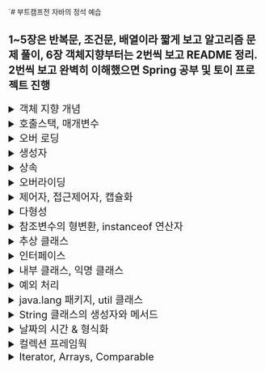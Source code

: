 `# 부트캠프전 자바의 정석 예습

## 1~5장은 반복문, 조건문, 배열이라 짧게 보고 알고리즘 문제 풀이, 6장 객체지향부터는 2번씩 보고 README 정리. 2번씩 보고 완벽히 이해했으면 Spring 공부 및 토이 프로젝트 진행

<details>
<summary style="font-size:20px">객체 지향 개념</summary>
<div markdown="1">

### 객체 지향 언어

* 코드의 재사용성이 높음 
* 유지보수에 용이

* OOP특징 4가지
  * 캡슐화 
  * 상속
  * 추상화
  * **다형성**

> 특징 4가지의 세부적인 사항은 따로 note에 정리해두자.

* 클래스 정의 : 객체를 정의해 놓은 것.
* 클래스 용도 : 객체를 생성하는데 사용, 클래스는 단지 객체를 생성하기위함.
* 객체 : 실제로 존재하는 것, 인스턴스 변수들의 묶음
* 객체 용도 : 객체가 가지고 있는 기능과 속성에 따라 다름.
  * ex) 클래스 : 제품 설계도, 객체 : 제품

### 객체

* 객체 = 속성(변수) + 기능(메서드)
  * ex) TV를 예로 들었을 경우, 채널 : int channel, 채널 높이기 : channelUp() {...} 

* 클래스로부터 객체를 만드는 과정 : 인스턴스화
* 그 클래스로부터 만들어진 객체 : 해당 클래스의 인스턴스

* TV설계도를 예로 들어보자.
  
```
클래스명 변수명;            // 객체 참조를 위한 참조변수
변수명 = new 클래스명();    // 클래스의 객체를 생성했음. 객체의 주소를 참조변수에 저장

Tv tv;
tv = new Tv();
``` 

### 객체배열 

* 객체배열은 참조변수 배열이라고도함

```
Tv[] tvArr1 = new Tv[3];              // tvArr1 참조변수의 객체 주소 생성

for(int i=0; i<tvArr1.length; i++) {  
			tvArr1[i] = new Tv();
}
```

* tvArr1[0], tvArr1[1], tvArr1[2] 참조변수 세 개를 배열로 만듬.

### 선언위치에 따른 변수의 종류

* 변수는 총 세가지
  * 인스턴스 변수 - 클래스 영역에 선언, 인스턴스를 생성할 때 만들어짐.
  * 클래스 변수 - static 변수라고도하며, 공통된 저장공간을 공유함. **클래스명.클래스 변수** 사용. 클래스가 메모리에 올라갈 때 만들어짐.
  * 지역 변수 - 메서드 영역에 선언되어 메서드 내에서 {} 블럭내에서 사용하며, 메서드 종료시 사라짐. 변수 선언문이 수행되었을 때 만들어짐.

### 클래스 변수와 인스턴스 변수

```java
public class Card {
	String kind;        // 인스턴스 변수 무늬 kind
	int num;            // 인스턴스 변수 숫자 num
	
	static int weight;  // 클래스 변수 너비 weight
	static int height;  // 클래스 변수 높이 height
}
```

* 카드를 예로 들어보자.
  * Card 인스턴스는 자신만의 무늬와 숫자를 가지고 있음.
  * 각 카드의 너비와 높이는 공통적으로 같은 값을 가져야하므로 클래스 변수로 설정.
  * 카드의 너비와 높이를 변경하는 경우 한 카드의 클래스 변수 weight, height 만 변경하면됨.

> 공통 속성은 클래스 변수(static), 개별 속성은 인스턴스 변수(클래스 객체 생성)

### 메서드 

* 간단하게 코드의 중복을 제거하기위해 문장들을 묶은 것.
* 값(입력)을 받아서 처리하고, 결과를 반환(출력) 하는 역할.

```java
반환타입 메서드이름(타입 변수명, 타입 변수명, ...){
  // 실행코드...
}

int add(int a, int b){
  int result = a + b;
  return result;
}
```

* 매개변수 a, b는 0~n개의 해당하고 출력은 0~1개에 해당함. void인 경우에는 출력값이 없을 수 있음.
* 선언부는 int arr .. 에 해당하고 구현부는 실행코드에 해당함.

> 메서드는 클래스 영역에만 사용가능.

#### 정리

![Alt text](image.png)

* Class는 Static 영역에 생성, new 연산을 통해 생성한 객체는 Heap영역에 생성됨.
* 객체를 통해 생성한 Heap영역에 있는 메모리는 GC에 의해 수시로 관리를 받으면서 사용하지 않으면 제거됨.
* 하지만 Static은 공통으로 사용한다는 점에서 유리한 이점을 가지고 있지만, GC관리 영역 밖에 있으므로 프로그램 종료시까지 메모리가 유지됨.
  * -> 이는 시스템의 퍼포먼스에 악영향을 미침. 그러므로 Static은 꼭 필요한 경우 사용해야함.

</div>
</details>

<details>
<summary style="font-size:20px">호출스택, 매개변수</summary>
<div markdown="1">

### 호출스택

* 호출스택 : 메서드 수행에 필요한 메모리가 제공되는 공강
* stack의 동작원리, LIFO LastInFirstOut 택배가 쌓이듯이 차례로 호출이 쌓이면 맨 위에서 차례로 제거됨.

* main() 이 println() 호출 과정
  1. main이 호출 (main 메서드 실행상태)
  2. main 메서드가 println을 호출하면 main 메서드 위에 println이 올라감. (main 대기상태 , println 실행상태)
  3. println이 종료되면 스택에서 제거되고 main 메서드로 돌아옴.(main 실행상태)
  4. 실행할 메서드가 없으므로 main도 제거됨. 

> 스택에 대해서는 note에 따로 정리해두자.

### 기본형 매개변수, 참조형 매개변수

* 매개변수의 타입이 기본형일 때는 기본형 값이 복사되지만, 참조형일 경우는 인스턴스의 주소가 복사됨.
* 기본형 매개변수 - 변수의 값을 읽기만 할 수 있음.
* 참조형 매개변수 - 변수의 값을 읽고 변경할 수 있음.

#### 기본형 매개변수 예제

```java
class Data{
	int x;
}

public class PrimitiveType {
	public static void main(String[] args) {
		Data d = new Data();
		d.x = 10;
		System.out.println("main() : x = " + d.x);
		
		change(d.x);
		System.out.println("After change(d.x)");
		System.out.println("main() : x = " + d.x);
	}

	static void change(int x) {   // 기본형 매개변수
		x = 1000;
		System.out.println("change() : x = " + x);
	}
}
```

```
main() : x = 10
change() : x = 1000
After change(d.x)
main() : x = 10
```

* change 메서드 호출되며 d.x 가 change메서드의 매개변수 x에 복사됨.
* change 메서드에서 x의 값을 1000으로 변경.
* change 메서드가 종료되면서 매개변수 x는 스택에서 제거.

> d.x의 값이 변경된 것이 아니라 change 메서드의 매개변수 x의 값이 변경된 것임.

#### 참조형 매개변수 예제

```java
class Data2{
	int x;
}

public class ReferenceType {
	public static void main(String[] args) {
		Data2 d = new Data2();
		d.x = 10;
		System.out.println("main() : x = " + d.x);
		
		change(d);
		System.out.println("After change(d)");
		System.out.println("main() : x = " + d.x);
	}

	static void change(Data2 d2) {
		d2.x = 1000;
		System.out.println("change() : x = " + d2.x);
	}
}
```

```
main() : x = 10
change() : x = 1000
After change(d)
main() : x = 1000
```

* change 메서드 호출되며 참조변수 d의 주소가 매개변수 d2에 복사됨.
* change 메서드에서 매개변수 d2로 x의 값을 1000으로 변경
* change 메서드가 종료되면서 매개변수 d는 스택에서 제거됨.

> 참조형 매개변수는 x값이 아닌 변수 d의 주소가 매개변수 d2에 복사됨.

### static 메서드, 인스턴스 메서드   

* static 이란 뭘까 ??
  1. 클래스 설계 시에 멤버변수 중 모든 인스턴스에 공통으로 사용하는 것에 static을 붙임.
  2. static이 붙은 변수(클래스변수) 는 클래스가 메모리에 올라갈 때 자동으로 생성되므로 인스턴스를 생성하지 않아도됨.
  3. 클래스 메서드는 인스턴스 변수를 사용할 수 없음. 반면에 인스턴스 메서드는 클래스 메서들르 사용할 수 있음.
  4. 매서드 내에서 인스턴스 변수를 사용하지 않는다면 static 붙이는 것을 고려함. (메서드 호출시간이 짧아지므로 성능 향상)

> 클래스의 멤버변수 중 모든 인스턴스에 공통된 값을 유지해야되는 것이 있음 -> static 고려해봄.
	
> 작성한 메서드 중에서 인스턴스 변수나 인스턴스 메서드를 사용하지 않음 -> static 고려해봄.

</div>
</details>

<details>
<summary style="font-size:20px">오버 로딩</summary>
<div markdown="1">

### 오버로딩

* 한 클래스 안에 같은 이름의 메서드를 여러 개 정의하는 것.
* 오버로딩 조건
  1. 매서드 이름이 같아야함
  2. 매개변수의 개수 or 타입이 달라야함
  3. 반환 타입은 관계없음.

```java
public class Overloading {

	public static void main(String[] args) {
		
		MyMath3 math3 = new MyMath3();
		System.out.println("math3.add(3, 3) 결과 : " + math3.add(3, 3));
		System.out.println("math3.add(3, 3L) 결과 : " + math3.add(3, 3L));
		System.out.println("math3.add(3L, 3) 결과 : " + math3.add(3L, 3));
		System.out.println("math3.add(3L, 3L) 결과 : " + math3.add(3L, 3L));
		
		int[] a = {100, 200, 300};
		System.out.println("math3.add(a) 결과 : " + math3.add(a));
	}
}

class MyMath3{
	int add(int a, int b) {
		System.out.print("int add(int a, int b) - ");
		return a+b;
	}
	long add(int a, long b) {
		System.out.print("long add(int a, long b) - ");
		return a+b;
	}
	long add(long a, int b) {
		System.out.print("long add(long a, int b) - ");
		return a+b;
	} 
	long add(long a, long b) {
		System.out.print("long add(long a, long b) - ");
		return a+b;
	}
	
	int add(int[] a) {
		System.out.print("int add(int[] a) - ");
		int rslt = 0;
		for(int i=0; i<a.length; i++) {
			rslt += a[i];
		}
		return rslt;
	}
}
```

```
int add(int a, int b) - math3.add(3, 3) 결과 : 6
long add(int a, long b) - math3.add(3, 3L) 결과 : 6
long add(long a, int b) - math3.add(3L, 3) 결과 : 6
long add(long a, long b) - math3.add(3L, 3L) 결과 : 6
int add(int[] a) - math3.add(a) 결과 : 600
```
 
> 동일한 기능을 하는 메서드를 하나의 이름으로 정의함으로써 오류를 줄여주고, 메서드의 이름만 보고 예측 가능함.

</div>
</details>

<details>
<summary style="font-size:20px">생성자</summary>
<div markdown="1">

### 생성자

* 인스턴스가 생성될 때 호출되는 인스턴스 초기화 메서드.
* 이름이 클래스 이름과 같아야함.
* 모든 클래스는 반드시 생성자를 가짐. (컴파일러가 생성자가 하나도 없을 떄 자동으로 만들어줌)
* 리턴 값이 없음.

```
클래스 이름(타입 변수명, 타입 변수명, ...){
    // 인스턴스 생성 시 수행될 코드
    // 주로 인스턴스 변수의 초기화 코드 적음.
}
```

```java
class Car{
	
	String color;
	String gearType;
	int door;
	
	Car(){
		System.out.println("기본 생성자 호출");
	}
	
	Car(String c, String g, int d){
		System.out.println("매개변수 생성자호출");
		color = c;
		gearType = g;
		door = d;
	}
}
public class Constructors {

	public static void main(String[] args) {
		
		Car car1 = new Car();
		
		car1.color = "white";
		car1.gearType = "auto";
		car1.door = 4;
		
		Car car2 = new Car("black", "auto", 2);
		
		System.out.println("car1 color = " + car1.color + ", car1 gear = " + car1.gearType + ", car1 door = " + car1.door);
		System.out.println("car2 color = " + car2.color + ", car2 gear = " + car2.gearType + ", car2 door = " + car2.door);
	}
}
```

```
기본 생성자 호출
매개변수 생성자호출
car1 color = white, car1 gear = auto, car1 door = 4
car2 color = black, car2 gear = auto, car2 door = 2
```

* car1 객체에는 기본 생성자를 생성, car2 객체에는 매개변수가 있는 생성자를 생성.
* 보통은 car2의 생성자를 객체로써 사용함.

#### 생성자 this

* 인스턴스 자신을 가리키는 참조변수 

```java
Car(String color, String gearType, int door){
		this.color = color;
		this.gearType = gearType;
		this.door = door;
	}
```

* this.color 는 Car에서 정의한 인스턴스변수, String color는 매개변수로 지역변수에 해당함.
* 생성자의 매개변수로 인스턴스변수들의 초기값을 제공받는 경우가 많기 때문에 이렇게 쓰임.

```java
	Car(String c, String g, int d){
		color = c;
		gearType = g;
		door = d;
	}
```

* 위의 예제처럼 매개변수의 이름을 다르게 하는 것 보다 this를 사용해서 구별하는 것이 의미가 명확함.
</div>
</details>

<details>
<summary style="font-size:20px">상속</summary>
<div markdown="1">

### 상속

* 기존의 클래스로 새로운 클래스를 작성하는 것.
* 두 클래스를 부모와 자식으로 관계를 맺어주는 것.
* 상속을 통해 보다 적은 양의 코드로 새로운 코드를 작성하고, 공통적으로 관리하여 유지보수에 용이함.

```java
class 자식클래스 extends 부모클래스 {
	...
}

class Parent{
	...
}

class Child extends Parent{
	...	
}
```

* 상속해주는 클래스(Parent)를 부모 클래스라고 하고, 상속 받는 클래스(Child)를 자식 클래스라고함.
* 자식 클래스 Child는 부모 클래스 Parent를 포함할 수 있다고도함.
* 부모 클래스가 변경되면 자식 클래스는 영향을 받지만, 자식 클래스가 변경되는 것은 부모 클래스에 영향을 주지 않음.
* 자식 클래스는 부모 클래스의 모든 멤버를 상속받지만 생성자와 초기화 블럭은 상속되지 않음.
* 자식 클래스의 멤버 개수는 부모 클래스보다 항상 같거나 많음.

```java
public class Ex7_1 {

	public static void main(String[] args) {
		
		SmartTv stv = new SmartTv();
		stv.channel = 10;
		stv.channelUp();
		System.out.println(stv.channel);
		
		stv.displayCaption("자바의정석 상속 이 부분은 안나올거임");
		stv.caption = true;
		stv.displayCaption("자바의정석 상속");
	}
}

class Tv{
	
	boolean power;
	int channel;
	
	void power() {
		power = !power;
	}
	
	void channelUp() {
		channel++;
	}
	
	void channelDown() {
		channel--;
	}
}

class SmartTv extends Tv{
	
	boolean caption;
	
	void displayCaption(String text) {
		if(caption) {
			System.out.println(text);
		}
	}
}
```

* 자식 클래스의 인스턴스를 생성하면 부모 클래스의 멤버도 같이 생성되기 때문에 부모 클래스의 인스턴스 생성없이 사용가능함.

#### 상속은 언제 사용?

* 클래스를 설계할 때 상속을 쓰는 경우는 어떠한 경우가 있을까?

```java
//1
class Circle{
	Point c = new Point();
	int r;
}

class Circle extends Point{
	int r;
}
```

* 위의 경우를 보았을 때 Circle클래스를 작성할 때 Point클래스를 포함시키거나 상속받는거는 별 차이 없어보임.
* 이러한 경우 ~은 ~이다 (is a), ~은 ~을 가지고 있다 (has a) 을 활용하자.

> 원은 점이다 - Circle is a Point

> 원은 점을 가지고 있다. - Circle has a Point

* 원은 점을 가지고 있다. has a 관계가 더 어울리므로 이러한 경우는 상속보다는 포함관계가 더 알맞음.

* 상속관계 is a 인 경우 Car와 SportsCar 를 예로 들어보자.
* SportsCar는 Car이다. 라는 문장이 어울리는 경우 Car를 부모클래스로 두어 상속관계를 맺는 것이 알맞음.

* 자바에서는 단일 상속만을 허용함.
* 다중상속을 허용하면 복합적인 기능을 가진 클래스를 쉽게 작성할 수 있다는 장점이 있지만, 관계가 복잡해짐.
* 비중이 높은 클래스 하나만 상속관계로, 나머지는 포함관계로 작성함.

#### Object 클래스

```java
class Tv{

}

class Tv extends Object{

}

Tv tv = new Tv();

public static void main(String[] args) {
	tv.toString();
	tv.equals();
}

```

* 부모가 없는 클래스는 자동적으로 Object 클래스를 상속받음.
* 모든 클래스는 Object클래스에 정의된 11개의 메서드를 상속받음. (toString, equals 등등..)
* 상속계층도 최상위에는 Object 클래스가 위치함.

#### 참조변수 super

* super는 자식 클래스에서 부모 클래스로부터 상속받은 멤버를 참조하는데 사용되는 참조변수임.

```java
public class Super {
	
	public static void main(String[] args) {
		
		Child child = new Child();
		child.method();
	}
}

class Parent{
	int x = 10;
}

class Child extends Parent{
	int x = 20;
	
	public void method() {
		System.out.println("x = " + x);
		System.out.println("this.x = " + this.x);
		System.out.println("super.x = " + super.x);
	}
}
```

* 위의 예제와 같이 자식 Child 클래스는 부모 Parent 클래스로부터 x를 상속받는데, x값이 같아서 구분할 방법이 필요함.
* 이럴 때 부모 클래스의 멤버를 참조하는 경우 super 키워드를 사용함.

```java
public class Super {
	
	public static void main(String[] args) {
		
		Child child = new Child(1, 2, 3);
		System.out.println(child.toString());
		
		System.out.println();
		
		Parent parent = new Parent(5, 6);
		System.out.println(parent.toString());
	}
}

class Parent{
	int x, y;
	
	Parent(int x, int y){
		this.x = x;
		this.y = y;
		System.out.println("Super 생성자 호출");
	}
	
	public String toString() {
		return x + "," + y;
	}
}

class Child extends Parent{
	
	int z;
	
	Child(int x, int y, int z) {
		super(x, y);		// super(x,y) 는 매개변수가 있는 Parent 의 생성자를 호출함. Parent 기본 생성자가 있으면 this.x, this.y 사용 가능.
		this.z = z;
		System.out.println("Child 생성자 호출");
	}
	
	@Override
	public String toString() {
		return x + "," + y + "," + z; 
	}
}
```

```
Super 생성자 호출
Child 생성자 호출
1,2,3

Super 생성자 호출
5,6

```

* 자식 클래스인 Child에서 Parent로부터 상속받은 x,y를 초기화함.
* child 객체를 생성할 때 Child 생성자에서 super 호출을 통해 Parent의 생성자가 호출되며 Super생성자 호출, Child 생성자 호출이됨.
* child에서 오버라이딩한 toString을 통해 1,2,3 이 출력되고 생성자도 동일한 로직으로 호출이됨.

</div>
</details>

<details>
<summary style="font-size:20px">오버라이딩</summary>
<div markdown="1">

* 부모 클래스로부터 상속받은 메서드의 내용을 변경하는 것.
* 선언부는 바꾸지 못하고 구현부만 바꿀 수 있음.
* 오버라이딩 조건
  * 메서드의 선언부(메서드 이름, 매개변수, 반환타입)은 부모클래스와 자식클래스가 일치해야함.
  * 접근 제어자는 부모 클래스의 메서드보다 좁은 범위로 변경 할 수 없음.(부모가 protected 이면 자식은 protected or public 이어야함.)
  * 부모 클래스의 메서드보다 많은 수의 예외처리를 선언할 수 없음.

```java
public class Extends {

	public static void main(String[] args) {
		
		Point p1 = new Point();
		p1.x = 10;
		p1.y = 20;
		p1.getLocation();
		
		Point3D p2 = new Point3D();
		p2.x = 5;
		p2.y = 10;
		p2.z = 20;
		p2.getLocation();
		
		System.out.println(p1.getLocation());
		System.out.println(p2.getLocation());
		
	}
}

class Point{
	int x;
	int y;
	
	public String getLocation() {
		return "x : " + x + ", y : " + y;
	}
}

class Point3D extends Point{
	
	int z;
	
	@Override
	public String getLocation() {
		return "x : " + x + ", y : " + y + ", z : " + z;
	}
	
}
```

* Point3D는 Point로 부터 x,y 상속받고 getLocation() 메서드를 사용중임.
* 부모클래스에서 사용하는 getLocation() 메서드를 그대로 사용할 수도 있지만 자식 클래스에 변경하여 사용가능함.
* 왜 사용할까?
  * 부모클래스 Point 에서 getLocation 이 좌표를 가져다주는 기능을 사용했듯이 자식 클래스에서도 좌표를 문자열로 얻을 수 있다는 기대값이 있으므로 새로운 메서드를 제공하는 것 보다 오버라이딩을 통해 메서드의 기능을 유추하고 유지보수에 용이하다는 장점이 있음.

</div>
</details>

<details>
<summary style="font-size:20px">제어자, 접근제어자, 캡슐화</summary>
<div markdown="1">

### 제어자 

* 클래스와 클래스의 멤버(멤버 변수, 메서드)에 부가적인 의미 부여
  * 접근 제어자 - public, protected, (deault), private
  * 그 외 - static, final, abstract, native, transient, synchronized, volatile, stictfp

* 주로 클래스나 멤버변수와 메서드에 사용됨.
* 하나의 대상에 여러 제어자를 같이 사용가능하나 접근 제어자는 하나만 사용 가능함.
* 접근 제어자를 가장 왼쪽에 사용함.

#### static 

* 클래스의, 공통적인 이라는 의미를 가지고 있으며 인스턴스에 상관없이 같은 값을 가지고있음.
* 멤버변수, 메서드, 초기화 블럭에 사용됨.
* 클래스가 메모리에 로드될 때 생성됨.
* 인스턴스를 생성하지 않고도 사용 가능함.
* static 메서드 내에서는 인스턴스변수들을 직접 사용할 수 없다.
  * 인스턴스 변수는 객체가 생성되어야 사용가능한데 static은 객체 생성없이 사용 가능하여 호출시기가 다르기 때문임.

#### final

* 마지막의, 변경될 수 없는 의미를 가지고 있으며, 거의 모든 대상에 사용 가능함.
* 변수에 사용하면 변경할 수 없는 상수가 되며, 메서드에 사용하면 오버라이딩을 할 수 없고, 클래스에 사용되면 부모 클래스가 될 수 없음.

### 접근 제어자

![Alt text](image-1.png)

* 접근 제어자는 멤버, 메서드, 생성자 또는 클래스에 사용되며 클래스를 외부에서 접근하지 못하도록 제한하는 역할을 함.

1. private - 같은 클래스 내에서만 접근이 가능함.
2. (deault) - 같은 패키지 내에서만 접근이 가능함.
3. protected - 같은 패키지 내에서, 그리고 다른 패키지의 자식클래스에서 접근이 가능함.
4. public - 접근 제한이 없음.

* public > protected > default > private 순으로 나열함. 
* 접근제한없음 > 같은 패키지 + 자식클래스 > 같은 패키지 > 같은 클래스

### 캡술화와 접근 제어자

* public protected, default, private 접근 제어자는 왜 사용할까?
  * **외부로부터 데이터를 보호하기 위함**
  * 외부에는 불필요한, 내부적으로 사용되는 부분을 감추기 위함

```java
public class Time{
	public int hour;
	public int minute;
	public int second;
}

public static void main (String[] args) {
	Time t = new Time();
	t.hour = 25;		// 멤버변수에 직접 접근이 가능함.
}
```

* 위의 예제로보면 멤버변수 hour는 0보다 같거나 크고 24보다 작은 범위의 같을 가져야함.
* 하지만 위의 코드에서 25로 잘못지정해도 막을 방법이 없기에 주로 private 제한하고 getter, setter로써 값은 가져옴.

```java
public class Time {

	private int hour;
	private int minute;
	private int second;
	
	public int getHour() {
		return hour;
	}
	public void setHour(int hour) {
		this.hour = hour;
	}
	public int getMinute() {
		return minute;
	}
	public void setMinute(int minute) {
		this.minute = minute;
	}
	public int getSecond() {
		return second;
	}
	public void setSecond(int second) {
		this.second = second;
	}
}
```

* get은 단순히 멤버변수의 값은 반환하며, set은 조건에 맞는 값일 때 멤버변수의 값을 변경함.
* **만일 상속을 통해 확장될 것이 예상되는 클래스인 경우는 private 대신 protected를 사용하는 것.**
* private 이 붙은 멤버는 자식 클래스에서도 접근이 불가능하기 때문임.

</div>
</details>

<details>
<summary style="font-size:20px">다형성</summary>
<div markdown="1">

### 다형성

* 여러 가지 형태를 가질 수 있는 능력.
* **부모 타입 참조 변수로 자식 타입 객체를 다루는 것.**

```java
class Tv{
	
	boolean power;
	int channel;
	
	void power() { power = !power; }
	
	void channelUp() { channel++; }
	
	void channelDown() { channel--; }
}

class SmartTv extends Tv{
	
	String text;
	boolean caption;
	
	void displayCaption(String text) {
		if(caption) {
			System.out.println(text);
		}
	}
}

	public static void main(String[] args) {
		
		// 다형성 미활용
		Tv t = new Tv();
		SmartTv stv = new SmartTv();
	}
```

* 다형성을 활용하기전에는 main에서 보듯이 인스턴스의 타입과 일치하는 타입의 참조변수만을 사용함.
* 부모는 부모의 인스턴스변수, 메서드를 사용, 자식은 부모, 자신의 인스턴스변수, 메서드에 접근하여 사용할 수 있었음.

* 다형성을 활용하면 아래와 같이 사용할 수 있음.
  
```java
public static void main(String[] args) {
		
		// 다형성 활용
		Tv tv = new SmartTv();
	}
```
* 부모 클래스의 타입 참조변수로 자식 클래스의 타입 인스턴스를 참조함.

#### 다형성 장점과 예제

```java
SmartTv stv = new SmartTv();
```

* 다형성을 사용하지 않았을 경우.
* SmartTv의 참조변수 객체 stv는 Tv의 기능 5개와 SmartTv 클래스 내에서의 기능 3개로 총 8개가 이용가능함.
  
```java
	//Tv
	boolean power;
	int channel;
	void power() { power = !power; }
	void channelUp() { channel++; }
	void channelDown() { channel--; }
	
	//SmartTv
	String text;
	boolean caption;
	void displayCaption(String text) {
		if(caption) {
			System.out.println(text);
		}
	}
```

```java
Tv tv = new SmartTv();
```

* 다형성을 사용했을 경우
* 부모클래스의 참조변수 객체 tv로 SmartTv 의 인스턴스를 만들었을때 인스턴스 기능은 8개지만 Tv의 기능 5개만 사용가능함.

#### 다형성 예제

```java
class Coffee {
    int price;

    public Coffee(int price) {
        this.price = price;
    }
}

class Americano extends Coffee {
    public Americano() {
        super(4000); // 상위 메서드 생성자 호출
    }
    // Object 클래스 toString() 메서드 오버라이딩
    public String toString() { 
        return "아메리카노";
    }
}

class CaffeLatte extends Coffee {
    public CaffeLatte() {
        super(5000);
    }
    // Object 클래스 toString() 메서드 오버라이딩
    public String toString() {
        return "카페라떼";
    }
}

class Customer {
    int money = 50000;

    // 커피 구매 메서드(다형성 활용)
    void buyCoffee(Coffee coffee) {
        if (money < coffee.price) {
            System.out.println("잔액이 부족합니다.");
            return;
        }
        money -= coffee.price;
        System.out.println(coffee + "를 구매하였습니다.");
    }

    /* 아메리카노, 카페라떼 구매 메서드를 따로 구현하지 않아도 됨
    void buyCoffee(Americano americano) {
        money -= americano.price;
    }

    void buyCoffee(CaffeLatte caffeLatte) {
        money -= caffeLatte.price;
    } */
}
```

* 개별적인 커피 구매 메서드를 따로 구현하지 않아도, 상위 클래스의 Coffee의 자료형만 매개변수로 받아 사용가능함.
* 밑의 예제를 하나 더 알아보자.
 
### 매개변수의 다형성

* 참조형 매개변수는 메서드 호출시, 자신과 같은 타입 또는 자식타입의 인스턴스를 넘겨줄 수 있음.

```java
public class Tv1 extends Product{
	
	public Tv1() {
		super(100);
	}
	
	public String toString() {
		return "tv";
	}
}

public class Buyer {

	int money = 1000;
	int bonusPoint = 0;
	
	void buy(Product p) {
		
		if(money < p.price) {
			System.out.println("잔액이 부족하여 물건 구매X");
			return;
		}
		money -= p.price;
		bonusPoint += p.bonusPoint;
		System.out.println(p + "을/를 구입하셨습니다.");
	}
}

public static void main(String[] args) {
	Buyer customer1 = new Buyer();

	customer1.buy(new Tv1());

	System.out.println("customer1 현재 남은 돈은 " + customer1.money + " 만원 입니다.");
	System.out.println("customer1 현재 보너스 점수는 " + customer1.bonusPoint + " 점 입니다.");
}

```

```
tv을/를 구입하셨습니다.
customer1 현재 남은 돈은 900 만원 입니다.
customer1 현재 보너스 점수는 10 점 입니다.
```

* 구매자 cutomer1을 객체로 만들어 cutomer1이 buy 메서드를 사용하고 있는 예제.
* customer1.buy(new Tv1()); 의 의미는 아래와 같음.
  * Product p = new Tv1();
  * customer1.buy(p);
* Tv객체를 만들고 p에 담아서 사용하는 것과 직접 Tv객체를 만들어 넣어주는 것과 같음. 헷갈리지 말자.
* 위의 예제 처럼 매개변수의 다형성은 buy 메서드 하나로만 사용하여 자식 클래스들이 사용가능한 유지보수의 용이성을 가지고 있음.
  
</div>
</details>

<details>
<summary style="font-size:20px">참조변수의 형변환, instanceof 연산자</summary>
<div markdown="1">

### 참조변수의 형변환

```java
public class CarMain {

	public static void main(String[] args) {
		
		FireEngine f = new FireEngine();
		Car c = f;						// 부모 Car타입 형변환 (생략가능)
		FireEngine f2 = (FireEngine)c;	// 자식인 FireEngine 타입으로 형변환 (생략불가), 컴파일 에러는 안나지만 실행시 에러가 남.
		Ambulance a = (Ambulance)f;		// 상속관계까 아닌 클래스 간은 형변환 불가.
	}
}
```

* FireEngine, Ambulance 는 Car를 상속받음.
* FireEngine 의 참조변수 f 에는 FireEngine 객체 생성한 주소를 담음.
* Car 의 참조변수 c는 f에 있는 주소를 참조함. (이 때 Car가 부모클래스이므로 형변환 생략이 가능함) 참조변수 c는 water 메서드는 사용 불가능함.
* FireEngine 의 참조변수 f2에는 f, c와 같은 메모리 주소를 참고하고있음. (이 때 자식클래스인 FireEngine타입으로 형변환은 생략이 불가능함.) 
* 상속관계가 아니면 당연히 클래스 간의 형변환은 불가함.

### instanceof 연산자

* 참조변수의 형변환 가능여부 확인에 사용하며 가능하면 true를 반환함.
* 참조변수 형변환을 할 떄는 형변환 여부를 먼저 파악한 후에 형변환을 하는 것이 바람직함.

```java
public class CarMain {

	public static void main(String[] args) {
		
		FireEngine f = new FireEngine();
		
		System.out.println(f instanceof Car);			// true
		System.out.println(f instanceof FireEngine);	// true
		System.out.println(f instanceof Object);		// true
		
	}
}
```

* 자기 자신도 참이 나오지만 부모클래스, 조상클래스에 대해서도 참 결과가 나오며 이는 형변환이 가능하다는 것임.
* 참조변수의 형변환은 왜 해야될까?
	* 참조변수를 변경함으로써 사용할 수 있는 멤버의 갯수를 조절하기 위함.
* instanceof 연산자는 언제 사용할까?
	* 참조변수를 형변환하기 전에 형변환 사용가능여부를 판단하기 위함.

</div>
</details>

<details>
<summary style="font-size:20px">추상 클래스</summary>
<div markdown="1">

### 추상클래스

* 클래스가 객체의 묶음으로 사용하는 설계도라면 추상 클래스는 미완성 설계도에 비유할 수 있음.
* 미완성 설계도로 완성된 제품을 만들 수 없듯이 추상 클래스로 인스턴스는 생성할 수 없음.

```java
abstract class Player{	// 추상 클래스 (미완성 클래스)

	boolean pause; 					// 추상 클래스도 변수를 가질 수 있음.
	int cuirrentPos;				// 추상 클래스도 변수를 가질 수 있음.

	Player(){						// 추상 클래스도 생성자가 있어야함.
		pause = false;
		currentPos = 0;
	}

	abstract void play(int pos);	// 추상 메서드(몸통이 없는 미완성 메서드)
	abstract void stop();			// 추상 메서드
}

Player p = new Player();  			// X, 에러남. 추상 클래스의 인스턴스는 생성 불가능.
```

* abstract가 붙은 class에는 abstract가 붙은 메서드가 있다고 생각할 수 있음.
* 추상메서드가 있으니 상속을 통해서 구현해주어야 하는 것을 알 수 있음.

```java
class AudioPlayer extends Player{
	void play(int pos){ ... }		// 추상 메서드 구현
	void stop() { ... }				// 추상 메서드 구현
}

AudioPlayer ap = new AudioPlayer();	// 상속을 통한 추상 클래스 객체 생성은 가능함.
```

* 상속을 통해 추상 메서드를 완성해야 인스턴스 생성 가능함.
* 추상클래스 왜 사용할까?
  * 꼭 필요하지만 자식클래스마다 다르게 구현될 것으로 예상하는 경우 사용함.
  * 새로운 클래스를 작성하는데 있어 아무 것도 없는 상태에서 시작하는 것보다는 틀을 갖춰서 시작하기 위함.
  * ex) 같은 크기 TV라도 기능에 따라서 모델이 여러 개 있지만, 설계도 90%정도는 동일시함.
  * 서로 다른 세 개 설계도를 그리는 것보다는 공통부분만 그린 미완성 설계도를 만들어 놓고, 이것을 이용해 완성하는 것이 효율적.

```java
abstract class AbstractPlayer extends Player{	// play, stop 두 가지 메서드 중 하나만 구현한 경우
	void play(int pos){ ... }
}
```

* 추상 클래스를 상속할 때 메서드를 두 개다 구현해야만 생각할 수 있음.
* 하지만 abstract 를 붙이면 미완성 클래스이므로 둘 중 하나만 구현하여 사용할 수도 있음.

#### 추상클래스 작성

* 추상클래스는 공통적으로 사용될 수 있는 클래스를 작성하기도 하고, 기존 클래스에서 공통적인 부분을 뽑아 추상클래스로 만들어 상속하기도 함.
* 추상클래스 예제를 통해 알아보자.

```java
package ch7;

public class AbstractTest {

	public static void main(String[] args) {
		
		Unit[] unit = { new Marin(), new Tank(), new Dropship()};
		
		for (int i = 0; i < unit.length; i++) {
			unit[i].move(100, 200);
		}
		
		Marin marin = new Marin();
		marin.stimPack();
		
		Tank tank = new Tank();
		tank.changeMode();
		
		Dropship dropship = new Dropship();
		dropship.load();
		dropship.unload();

	}
}

abstract class Unit {
	int x, y;
	abstract void move(int x, int y);
	void stop() {};
}

class Marin extends Unit{
	void move(int x, int y) {
		System.out.println("Marine x = " + x + ", y = " + y);
	}
	void stimPack() {
		System.out.println("Marin 스팀팩 사용");
	}
}

class Tank extends Unit{
	void move(int x, int y) {
		System.out.println("Tank x = " + x + ", y = " + y);
	}
	void changeMode() {
		System.out.println("Tank 모드 변경");
	}
}

class Dropship extends Unit{
	void move(int x, int y) {
		System.out.println("Dropship x = " + x + ", y = " + y);
	}
	void load() {
		System.out.println("Dropship 유닛 태우기");
	}
	void unload() {
		System.out.println("Dropship 유닛 내리기");
	}
}
```

```
Marine x = 100, y = 200
Tank x = 100, y = 200
Dropship x = 100, y = 200
Marin 스팀팩 사용
Tank 모드 변경
Dropship 유닛 태우기
Dropship 유닛 내리기
```

* 공통부모인 Unit 클래스 타입의 객체 배열을 통해 서로 다른 종류의 인스턴스를 하나의 묶음으로 다룸.
* 부모 클래스 Unit의 참조변수 unit을 통해 자손 타입의 인스턴스를 참조하므로 위와 같이 사용할 수 있음.
* 만약 최상위 Object 클래스에서 사용하고자하면 move메서드가 정의되지 않았기에 사용불가함.

#### 추상화된 코드의 장점

* 추상화된 코드는 구체화된 코드보다 유연함. (변경에 유리함)

```java
GregorianCalendar cal = new GregorianCalendar();	// 구체적
Calendar cal = Calendar.getInstance();				// 추상적

public static Calendar getInstance(Local aLocal){
	return createCalendar(TimeZone.getDefault(), aLocal);
}

private static Calendar createCalendar(Timezone zone, Local aLocale){
	//...
	if(caltype != null){
		switch(caltype){
			case "buddhist":
				cal = new BuddhistCalendar(zone, aLocal);
				break;
			case "japanese":
				cal = new JapaneseImperialCalendar(zone, aLocal);
				break;
			case "gregory":
				cal = new GregorianCalendar(zone, aLocal);
				break;
		}
	}
}
```

* 구체적으로 명시한 GregorianCalendar의 객체 cal은 하드코딩임. 다 고쳐야되는 문제점이 있음.
* 하지만 추상적으로 유연한 코드를 작성하면 코드를 건드리지않고 추가만하면되는 장점이 있음.

</div>
</details>

<details>
<summary style="font-size:20px">인터페이스</summary>
<div markdown="1">

### 인터페이스

* 추상 클래스는 추상 메서드를 가지고 있으나 인터페이스는 추상 메서드만 가질 수 있음. (상수도 가능)
* 인터페이스는 일종의 추상클래스라고도 하며 추상 클래스보다 추상화 정도가 높음.(추상 메서드의 집합이라고도 함)
* 추상 클래스와 달리 추상메서드와 상수만을 멤버로 가질 수 있음.
* 추상 클래스가 미완성 설계도라면 인터페이스는 밑그림만 있는 기본 설계도라고 할 수 있음.
* 모든 변수는 public (생략 가능), 상수만 올 수 있으며 구현부는 없고 선언부만 존재함.
* 인터페이스는 **추상 메서드의 집합이며 껍데기라고 알아두자.**

```java
interface Playground{
	publiuc static final int SPADE = 4;
	final int DIAMOND = 3;						// public static final int DIAMOND = 3;
	static int HEART = 2;						// public static final int HEART = 2;
	int CLOVER = 1;								// public static final int CLOVER = 1;

	public abstract String getCardNumber();
	String getCardKind();						// public abstract String getCardKind();
}
```

* 인터페이스는 모든 제어자가 public이며 편의성을 위해 생략 가능함.
* 상수는 static final 이 붙음.
* 인터페이스의 조상은 인터페이스만 가능함.(Object가 최고 조상이 아님)
* 다중 상속이 가능함. 추상 메서드는 선언부만 존재하므로 충돌해도 문제 없음

#### 인터페이스 구현

```java
class 클래스이름 implements 인터페이스이름{
	// 인터페이스에 정의된 추상메서드를 모두 구현해야함.
}

interface Fightable{
	void move(int x, int y);
	void attack(Unit u);
}

class Fighter implements Fightable{
	public void move(int x, int y) { ... };
	public void attack(Unit u) { ... };
}

// 추상 클래스와 마찬가지로 일부만 구현하는 경우, 클래스 앞에 abstract 를 붙여야함.
abstract class Fighter implements Fightable{
	public void move(int x, int y) { ... };
}
```

* 추상 클래스는 상속을 통해서 사용하지만, 인터페이스는 implements 를 통해서 구현함.
* 추상 클래스와 동일하게 일부의 메서드만 구현하고자 한다면 앞에 abstract 를 붙여서 사용함.

> 인터페이스 vs 추상클래스
>
> 인터페이스는 추상클래스보다 좀 더 추상화된 개념이며 인스턴스 변수, 생성자를 가질 수 없는 추상 메서드의 집합이며, 다중상속이 가능함.

#### 인터페이스를 이용한 다형성

* 부모 참조변수로 자식 객체를 가리키는 것이 다형성 ex) Tv t = new SmartTv();
* 인터페이스도 인터페이스 타입의 참조변수로 클래스의 인스턴스를 참조할 수 있으며 형변환도 가능함.

```java
class Fighter extends Unit implements Fightable{
	public void move(int x, int y) { .... };
	public void attack(Fightable f) { ... };
}

interface Fightable{
	void move(int x, int y);
	void attack(Fightable f);
}

Unit u = new Fighter();			// 부모 클래스 자손객체 참조
Fightable f = new Fighter();	// 인터페이스 자손객체 참조

f.move(100, 200);
f.attack(new Fighter());
```

* 참조변수 f를 사용할 떄에는 인터페이스에 선언해놓은 추상메서드만 사용가능함.
* **매개변수 타입이 인터페이스라는 것은 Fightable 인터페이스를 구현한 클래스의 인스턴스만 참조가능.**
* 인터페이스를 메서드의 리턴타입으로 지정할 수 있음.

```java 
Fightable method(){
	Fighter f = new Fighter();
	return f; 	
	// return new Fighter(); 와 같은 의미
}
```

* Fightable 인터페이스를 구현한 클래스의 인스턴스를 반환.
* 즉, 메서드의 반환타입이 인터페이스임.
  * 이것은 인터페이스 구현한 객체를 반환해야함.
  * 매서드를 호출하는 쪽에서는 반환타입과 일치하는 타입을 사용해야함.
  * 리턴타입이 인터페이스라는 것은 메서드가 해당 인터페이스를 구현한 클래스의 인스턴스를 반환하는 것을 의미함.

#### 인터페이스 장점

* 두 대상간의 연결, 대화, 소통을 돕는 중간 역할을 함. 
* 개발시간이 단축 가능함 - 메서드의 내용과 관계없이 선언부만 알면 프로그램 작성이 가능함.
* 독립적인 프로그래밍이 가능함 - 클래스의 선언과 구현을 분리함으로써 간접적인 관계로 변경하여 변경이 다른 클래스에 영향을 미치지 않음.

```java
class B{
	public void method(){
		System.out.println("methodB");
	}
}
```

* 위와 같이 껍데기 + 알맹이로 선언부와 구현부를 사용한 class B를 인터페이스를 이용했을 때

```java
interFace I{
	public void method();
}

class B implements I{
	public void method(){
		System.out.println("methodB");
	}
}
```

* 새로운 interface I를 만듬으로써 method() 를 선언부만 떼어네어 추상메서드로 구현함.
* 이렇게 했을 때 B 클래스가 I를 구현함으로써 선언부와 구현부를 분리하여 유연한 프로그래밍을 도와줌.
* 새로운 A 클래스가 들어와도 껍데기를 일치하게 사용함으로써 코드의 재사용성을 높여줌. (느슨한 결합)
   
#### 인터페이스 다형성 예제 

```java
class A{
	public void method(B b) {
		b.method();
	}
}

class B{
	public void method() {
		System.out.println("B클래스 메서드");
	}
}

class C{
	public void method() {
		System.out.println("C클래스 메서드");
	}
}

public class InterFaceTest {

	public static void main(String[] args) {
		
		A a = new A();
		a.method(new B());	// A가 B를 사용(의존 관계) C를 사용할 때 A와 B를 둘 다 수정해야함.
	}
}
```

* 클래스 A와 B가 있고 A는 B의 객체를 참조변수로 사용하며, method에는 B의 메서드를 호출하고있음.
* 이 때 클래스 C를 사용한다하면 클래스 A에 있는 B의 참조형 매개변수를 C로 고쳐야함. 
  
```java
package ch7;

class A{
	public void method(I i) {
		i.method();
	}
}
// B 클래스 선언과 구현을 분리함.
interface I{
	public void method();
}

class B implements I{
	public void method() {
		System.out.println("B클래스 메서드");
	}
}

class C implements I{
	public void method() {
		System.out.println("C클래스 메서드");
	}
}

public class InterFaceTest {

	public static void main(String[] args) {
		
		A a = new A();
		a.method(new C());
	}
}
```

* 코드를 위와 같이 바꾸어주면 class A는 interface i의 method를 호출하게됨.
* main에서 a의 객체에서 참조형 매개변수로 new C() 를 호출하므로 
* c의 인스턴스 주소가 호출되고 c에 있는 method 함수를 호출하게되어 C클래스 메서드가 출력됨.

#### 인터페이스의 디폴트 메서드와 static 메서드

* 인터페이스에 디폴트 메서드, static 메서드 기능 추가(JDK 1.8 부터)
* 인터페이스에 새로운 메서드를 추가하기 어려운 문제를 보완하고자 만들어짐.
  * 기능 새로 추가시 기존에 구현했던 클래스들 모두 구현해야한다는 단점을 dafult method를 통해 구현하자.

```java
interface MyInterface{
	void method();
	void newMethod();	// 추상 메서드
}

interface MyInterface2{
	void method();
	default void newMethod() { ... }
}
```

* newMethod() 기능을 새로 구현하고자하면 implements 했던 클래스들 모두 구현해야하기에
* 구현부, 선언부를 사용가능한 default void newMethod() { ... } 를 통해 구현하면 새로운 추상 메서드를 구현하지않고 사용가능함.
* 디폴트 메서드와 부모 클래스간의 충돌이 일어나면 부모 클래스의 메서드가 상속되고, 디폴트 메서드는 무시됨.
* **충돌났을 때는 오버라이딩 하자.**

</div>
</details>

<details>
<summary style="font-size:20px">내부 클래스, 익명 클래스</summary>
<div markdown="1">

### 내부 클래스

* 내부 클래스는 클래스 내에 선언된 클래스
* 클래스에 다른 클래스를 선언하는 이유는 두 클래스가 긴밀한 관계에 있기 때문임.
* 두 클래스의 멤버들 간에 쉽게 접근할 수 있고 불필요한 클래스를 감춤으로써 코드 복잡성을 줄일 수 있음.(캡슐화에 유리함)

```java
class A{	// 외부 클래스

	class B{	// 내부 클래스
		... // 객체 생성 없이도 A의 멤버에 접근 가능함.
	}
}
```

* B는 A의 내부 클래스 (inner class) 임.
* 내부 클래스 B는 외부 클래스 A를 제외하고 다른 클래스에서는 잘 사용되지 않는 것이어야함.

```java
package ch7;

class AA{	// AA는 BB의 외부 클래스
	int i = 5;
	BB b = new BB();
	class BB{	// BB는 AA의 내부 클래스
		void method() {
//			AA a = new AA();
//			System.out.println(a.i);
			System.out.println(i); 		// 객체 생성없이 외부 클래스 멤버 접근가능.
		}
	}
}
class CC{
	
//	BB b = new BB();	BB는 직접 접근 불가함. AA의 내부 클래스에 있으므로
}
public class InnterTest {

	public static void main(String[] args) {
//		BB b = new BB();
//		b.method();
		AA a = new AA();
		a.b.method();
	}

}
```

* BB 클래스를 AA의 내부 클래스로서 사용할 때 AA클래스의 객체 a를 만들어 a에 있는 b의 객체를 사용가능함.

#### 내부 클래스의 종류와 특징

```java
class Outer{
	int iv = 0;
	static int cv = 0;

	void myMethod(){
		int lv = 0;
	}
}

class Outer{
	class InstanceInner {}
	static class StaticInner {}

	void myMethod(){
		class LocalInner {}
	}
}
```

* 내부 클래스의 종류는 변수의 선언위치에 따른 종류와 같음.
* 변수를 선언하는 것과 같은 위치에 선언가능하며, 선언위치에 따라 인스턴스 변수, 클래스 변수로 나뉨.
* 내부 클래스는 네 종류가 있음.
  * 인스턴스 클래스 : 외부 클래스의 멤버 변수 선언위치에 선언함. 
  * 스태틱 클래스 : 외부 클래스의 static 멤버처럼 다루어짐.
  * 지역 클래스 : 외부 클래스의 메서드나 초기화 블럭 안에 선언됨.
  * 익명 클래스 : 일회용으로 사용하는 이름 없는 클래스

* 내부 클래스 역할은 변수의 특징과 유사함 (iv, cv, lv)

#### 내부 클래스의 제어자와 접근성

* 내부 클래스의 제어자는 변수에 사용 가능한 제어자와 동일함.

```java
class Outer{
	private class InstanceInner {}
	protected static class StaticInner {}

	void myMethod() {
		class LocalInner {}
	}
}
```

* 내부 클래스에서도 public, default, private, protected 전부 동일하게 사용가능함.
* 내부 클래스에서 static 멤버가 필요하면 내부 클래스를 static class 로 작성하면됨.
* 상수인경우에는 final static 으로 사용가능함.
* 내부 클래스에서는 외부 클래스의 private 멤버도 접근 가능함.
* 외부 클래스의 지역변수는 final이 붙은 상수만 접근 가능함.(JDK 1.8부터는 값이 안바뀌는 변수도 상수로 간주함)
  * 값이 바뀌지 않는 전제하에 final이 안붙어도 에러가 안남. (왠만하면 final 붙이자) 

### 익명 클래스

* 다른 내부 클래스들과 달리 이름이 없는 클래스
* 클래스의 선언과 객체의 생성을 동시에 하기 때문에 한번만 사용가능한 일회용 클래스임.

```java
new 부모클래스이름(){
	// 멤버 선언
}

new 구현인터페이스이름(){
	// 멤버 선언
}
```

* 익명 클래스는 이름이 없으므로 생성자를 가질 수 없으며, 상속받는 동시에 인터페이스를 구현할 수 없음.
* 오로지 단 하나의 클래스를 상속받거나 단 하나의 인터페이스만 구현 가능함.

#### 익명 클래스 예제

```java

class EventHandler implements ActionListener{
	public void actionPerformed(ActionEvent e) {
		System.out.println("ActionEvent occurred");
	}
}

public class anonymousTest {

	public static void main(String[] args) {

		Button b = new Button("Start");
		b.addActionListener(new ActionListener() {
			
			@Override
			public void actionPerformed(ActionEvent e) {
				System.out.println("ActionEvent occurred");
			}
		});
	}

}
```

* 위의 EventHandler 의 조상클래스인 ActionListener 를 익명클래스로써 구현한 것이 밑의 예제임.
* EventHadnler 라는 클래스를 일회용으로써 사용한다면 아래와 같이 익명클래스로써 구현하는 것이 코드의 간결화에 유리함.
* 익명 클래스는 람다에서도 다시 다루니 알고만 넘어가자.

</div>
</details>

<details>
<summary style="font-size:20px">예외 처리</summary>
<div markdown="1">

### 프로그램 오류 

* 프로그램 오류는 총 3가지로 나뉨.
  * 컴파일 에러 : 컴파일 시에 발생하는 에러 (자바 컴파일러가 구문체크, 번역, 최적화를 해줌)
  * 런타임 에러 : 실행 시에 발생하는 에러, 런타임 에러의 종류가 두 가지
    * 에러 : 프로그램 코드에 의해서 수습될 수 없는 심각한 오류 (OutofMemoryError, StackOverflowError)..
    * 예외 : 프로그램 코드에 의해서 수습될 수 있는 미약한 오류 (Exception.. RuntimeException..)
  * 논리적 에러 : 실행은 되지만, 의도와 다르게 동작하는 것

#### 예외처리의 정의와 목적

* 정의 : 프로그램 실행 시 발생할 수 있는 예외의 발생에 대비한 코드 작성.
* 목적 : 프로그램의 비정상적 종료를 막고, 정상적인 실행상태 유지.

### 예외 클래스의 계층 구조

![Alt text](image-2.png)

* 위 그림은 실행 시 발생할 수 있는 오류를 클래스로 정의한 그림임.
* 모든 클래스의 조상은 Object 이고, Exception, Error 클래스 또한 자식 클래스들임.

![Alt text](image-3.png)

* 모든 예외의 최고 조상은 Exception 클래스라는 상속계층도.
* RuntimeException 도 Exception 의 자식에 속함.
* Exception 클래스들과 자식들은 사용자의 실수와 같은 외적인 요인에 의해 발생하는 예외.
* RuntimeException 클래스들과 자식들은 프로그래머의 실수로 발생하는 예외.

### 예외 처리 try-catch 문

* 프로그램 런타임시 에러는 어쩔 수 없는 문제이고, 예외는 프로그래머가 처리가 가능한 부분임.
* 예외처리란 프로그램 실행 시 발생할 수 있는 예기치 못한 **예외의 발생에 대비한 코드를 작성**하는 것.

```java
public class ExceptionTest {

	public static void main(String[] args) {
		
		System.out.println(1);
		System.out.println(2);
		try {
			System.out.println(3);
			System.out.println(0/0);
			System.out.println(4);
		} catch (ArithmeticException ae) {
			if(ae instanceof ArithmeticException) {
				System.out.println("true");
			}
			System.out.println("ArithmeticException!!");
		} catch(Exception e) {
			System.out.println("Exeption!!");
		}
		System.out.println(6);
	}
}
```
```
1
2
3
true
ArithmeticException!!
6
```

* 1, 2 출력 -> try문 3 까지 출력 후 0/0 으로 나누면 ArithmeticException 이 발생함.
* 4는 출력되지않고 catch 문에서 차례로 이동하며 맨 위에 ArithmeticException 이 발생했으므로 실행시키고
* Exception 의 catch 문은 실행시키지 않고 6을 출력하고 프로그램이 종료됨.
* Exception 은 최고 조상인 클래스이므로 제일 마지막 catch 블럭에 모든 예외처리를 진행해줌.

### printStackTrace() 와 getMessage()

* 예외가 발생했을 때 생성되는 예외 클래스의 인스턴스에는 발생한 예외에 대한 정보가 담겨 있음
* 이는 자주 사용되는 getMessage() 와 printStackTrace() 를 통해서 정보들을 얻을 수 있음.

* printStackTrace() - 예외발생시 호출 스택에 있던 **메서드의 정보와 예외 메시지**를 화면에 출력함
* getMessage() - 발생한 예외클래스의 인스턴스에 저장된 메시지를 얻을 수 있음

### 멀티 catch 블럭

* catch 블럭을 | 기호를 사용하여 하나의 catch 블럭으로 합치는 것.
* JDK 1.7부터 가능함.

```java
try{
	catch (Exception A | Exception B e){
		e.printStackTrace();
	}
}
```

* 예외 클래스가 부모 자식 관계에 있으면 컴파일 에러 발생함.
* 부모 클래스의 예외만 써주는 것과 동일하기 때문에 불필요한 자식 클래스 예외는 제거하라는 뜻.

### 예외 발생시키기

```java
public class Ex8_6 {
	public static void main(String[] args) {
		
		try {
//			Exception e = new Exception("고의로 에러 발생시킴");
//			throw e;
			
			throw new Exception("고의로 에러 발생2");
		} catch (Exception e) {
			System.out.println("에러 메시지 : " + e.getMessage());
			e.printStackTrace();
		}
		System.out.println("프로그램 정상 종료");
	}
}
```

* 고의로 예외를 발생시킬 수 있는 방법도 존재함.
  * Exception e = new Exception("예외 메시지 입력 방법1");
  * throw e; 
  * 
  * throw new Exception("예외 메시지 입력 방법2")

### 메서드에 예외 선언하기

```java
void method() throws Exception1, Exception2 ... { ... };

void method() throws Exception { ... }	// 이 메서드는 모든 종류의 예외가 발생할 가능성이 있음.
```

* try-catch는 직접처리, 메서드 예외 선언은 예외를 떠넘기는 것.
* 예외를 처리하기 위해선 try-catch문을 사용하는 것이 일반적이지만 메서드에 선언하는 방법도 있음.
* 예외가 여러 개인 경우에는 쉼표로 구분하여 여러 개 적는 것도 가능함.
* 모든 예외의 최고 조상인 Exception 을 메서드에 선언하면 이 메서드는 모든 종류의 예외가 발생할 가능성이 있음.

```java
public class Ex8_6{
	public static void main(String[] args) throws Exception{
		method1();
	}
	
	static void method1() throws Exception{
		method2();
	}
	
	static void method2() throws Exception{
		throw new Exception();
	}
}
```
```
Exception in thread "main" java.lang.Exception
	at ch8.Ex8_6.method2(Ex8_6.java:14)
	at ch8.Ex8_6.method1(Ex8_6.java:10)
	at ch8.Ex8_6.main(Ex8_6.java:6)

```

* 메서드 호출 과정
  1. method2() 에서 throw new Exception() 문장으로 인해 예외가 강제적으로 발생했음.
  2. try-catch 문으로 예외처리를 하지 않았으므로, method2() 는 종료되며 자신을 호출한 method1() 에게 넘김.
  3. method1() 에서도 예외처리를 하지 않았으므로, 종료되면서 main에게 예외를 넘겨줌.
  4. main 메서드에서도 예외처리를 하지 않았으므로, main 메서드가 종료되며 프로그램이 비정상적으로 종료됨.

* 위의 예제 처럼 예외가 발생한 메서드에서 예외처리를 하지 않고 자신을 호출한 메서드에게 넘겨줄 수는 있지만,
* 이것으로 예외가 처리된 것은 아니고 단순히 전달만 하는 것임. 
* 결국 어느 한 곳에서는 반드시 try-catch 문으로 예외처리를 해주어야함.
* 예외가 선언되어 있으면 Exception 과 같은 checked(컴파일시 오류가 나는 에러) 예외는 try-catch 문으로 처리 하지 않아도 컴파일 에러가 발생하지 않음.

### 메서드 예외 선언하기 예제2

```java
package ch8;

import java.io.File;

public class Ex8_10 {

	public static void main(String[] args) {

		try {
			File f = createFile(args[0]);
			System.out.println( f.getName() + " 파일이 성공적 생성");
		} catch (Exception e) {
			System.out.println(e.getMessage() + " 다시 입력");
		}
	}
	
	static File createFile(String fileName) throws Exception {
		
		if(fileName == null || fileName.equals("")) {
			throw new Exception("파일이름이 유효하지 않음.");
		}
		File f = new File(fileName);
		f.createNewFile();
		return f;
	}

}
```
```
파일이름이 유효하지 않음. 다시 입력
```

* args[0] 에 null이나 "" 을 입력하고 파일 생성 시에 if문에서 예외가 발생 
* main문의 catch문으로 이동하여 결과와 같은 내용이 출력됨.

### finally 블럭

```java
try{
	// 예외가 발생할 가능성이 있는 문장
}catch(Exception e){
	// 예외 처리 문장
}finally{
	// 예외의 발생여부에 관계없이 항상 수행되는 문장
	// finally는 try catch문의 맨 마지막에 위치해야함.
}
```

* try 블럭 안에 return 문이 있어서 try 블럭을 벗어나갈 때도 finally 블럭이 실행됨.
* 임시파일을 삭제하는 메서드가 여러 개인 경우, 이 때 finally 문에서 하나 적어줌으로써 코드중복을 제거함.

### 사용자 정의 예외 만들기

* 기존에 정의된 예외 클래스 외에 필요에 따라 프로그래머가 새로운 예외 클래스를 정의하여 사용 가능함.
* 보통은 Exception 클래스 또는 RuntimeException 클래스로부터 상속받는 클래스를 만듬.
* Exception 은 사용자가 발생시키는 예외, RuntimeException 은 프로그래머의 실수로 발생시키는 예외
* 선택처리 unchekced가 가능한 RuntimeException 을 사용하고 Exception은 chekced 필수처리이므로 사용을 지양하자.

```java
class MyException extends Exception {
	MyException(String msg){	// 문자열을 매개변수로 받는 생성자
		super(msg);				// 조상인 Exception 클래스의 생성자 호출
	}
}
```

### 연결된 예외

* 한 예외가 다른 예외를 발생시키는 경우
* 예외 A가 예외 B를 발생시키면 A를 B의 원인 예외라고 함.

```java
void install() throws InstallException {
	try{
		startInstall();
		copyFiles();
	}catch (SpaceException e){
		InstallException ie = new InstallException("설치중 예외발생");
		ie.initCause(e);
		throw ie;
	}catch (MemoryException me){
		...
	}
}
```

* startInstall() 메서드에서 저장공간 부족으로 SpaceException 예외 발생.(예외 A라 가정)
* 새로운 예외 InstallException ie = new InstallException 생성 (예외 B라 가정)
* 예외B의 원인 예외를 예외A로 지정 하여 예외 B를 발생시킴
* 연결된 예외는 왜 써야될까?
  * 여러 예외를 하나로 묶어서 사용할 때
  * checked 예외를 unchecked 예외로 변경할 때

</div>
</details>

<details>
<summary style="font-size:20px">java.lang 패키지, util 클래스</summary>
<div markdown="1">

### java.lang 패키지

* java.lang 패키지는 가장 기본이 되는 클래스들을 포함하여 import문 없이도 사용할 수 있음.
* java.lang 패키지에서 자주 사용되는 클래스들을 알아보자.

#### Object 클래스

```java
public boolean equals(Object obj){
	return;
}
```

* Object 클래스는 모든 클래스의 최고 조상이므로 클래스에서 바로 사용가능함.
* Object 클래스의 equals 메서드는 매개변수로 객체의 참조변수를 받아서 비교하여 결과를 boolean으로 알려 주는 역할.
* 자주 사용하는 Object 클래스 메서드를 알아보자.

#### Object 클래스 - equals()

```java
class Value{
	int value;
	
	public Value(int value) {
		this.value = value;
	}
}

public class Ex9_1 {

	public static void main(String[] args) {
		
		Value v1 = new Value(10);
		Value v2 = new Value(10);
		
		if(v1.equals(v2)) {
			System.out.println("v1와 v2는 같습니다.");
		}else {
			System.out.println("v1와 v2는 다릅니다.");
		}
	}
}
```

* equals 메서드는 주소값으로 비교를 하기 때문에 멤버변수값이 10으로 같을지라도 결과는 false임.
* Object 클래스로부터 상속받은 equals 메서드는 참조변수에 저장된 값이 같은지를 판단하는 기능밖에 할 수 없음.
* 그렇다면 객체의 주소값을 비교하는게 아니라 value 값을 비교하는게 방법은 어떻게 할까?

#### equals() 오버라이딩

```java
class Person{
	
	long id;
	
	public Person(long id) {
		this.id = id;
	}
	
	public boolean equals(Object obj) {
		
		if(obj instanceof Person) {
			return id == ((Person)obj).id;
		}else {
			return false;
		}
	}
}

public class Ex9_2 {

	public static void main(String[] args) {
		
		Person p1 = new Person(8011222L);
		Person p2 = new Person(8011222L);
		
		if(p1.equals(p2)) {
			System.out.println("p1과 p2는 같은 사람입니다.");
		}else {
			System.out.println("p1과 p2는 다른 사람입니다.");
		}
	}
}
```

* equals 메서드가 Person 인스턴스 주소값이 아닌 id를 참고하기 위해 equals 메서드를 오버라이딩함.
* 서로 다른 인스턴스라도 같은 id를 가지고 있으면 재정의한 equals 메서드로 true 결과를 얻게 할 수 있음.

#### Object 클래스 - hashCode()

```java
public class Object{
	public native int hashCode();	// native 란 os가 가지고 있는 메서드
}
```

* hashCode() 메서드는 해싱기법에 사용하는 해시함수를 구현한 것임.
* 객체의 해시코드를 반환하는 메서드
* 내용이 없으며 객체의 주소를 int로 변환해서 반환해줌.
* equals()를 오버라이딩하면 hashCode() 도 오버라이딩 해주는게 바람직함.
* 왜냐하면 equals() 결과가 true인 두 객체의 해시코드가 같아야하기 때문임.
  
```java
	public static void main(String[] args) {
		String str1 = new String("abc");
		String str2 = new String("abc");
		
		System.out.println(str1.hashCode());
		System.out.println(str2.hashCode());
		System.out.println(System.identityHashCode(str1));
		System.out.println(System.identityHashCode(str2));
	}
```
```
96354
96354
1521118594
1940030785
```

* String 클래스는 문자열의 내용이 같으면 동일한 해시코드를 반환하도록 오버라이딩되어있음.
* 반면에 System.indentityHashCode 는 객체의 주소값으로 해시코드를 생성하기 떄문에 다른 해시코드값을 반환함.

#### Object 클래스 - toString()

```java
public String toString(){
	return getClass().getName()+"@"+Ineger.toHexString(hashCode());
}
```

* 인스턴스에 대한 정보를 문자열로 제공할 목적으로 정의한 메서드.
* toString() 메서드를 오버라이딩 하지 않으면 클래스이름과 16진수의 해시코드의 결과값이 나옴.

```java
import java.util.Objects;

class Card{
	
	String kind;
	int num;
	
	public Card() {
		this("SPADE", 5);
	}

	public Card(String kind, int num) {
		this.kind = kind;
		this.num = num;
	}
	
	@Override
	public String toString() {
		return kind + "," + num;
	}
	
	public boolean equals(Object obj) {
		if(!(obj instanceof Card)) {
			return false;
		}
		Card c = (Card)obj;
		
		return this.kind.equals(c.kind) && this.num == c.num;
	}
	
	public int hashCode() {
		return Objects.hash(kind, num);
	}
	
}

public class Ex9_5 {

	public static void main(String[] args) {
		
		Card card1 = new Card();
		Card card2 = new Card("SPADE", 5);
		
		System.out.println(card1);
		System.out.println(card2);
		
		System.out.println(card1.equals(card2));
		System.out.println(card1.hashCode());
		System.out.println(card2.hashCode());
	}
}
```
```
SPADE,5
SPADE,5
true
-1842861215
-1842861215
```

* toString 메서드를 오버라이딩 할 때는 Object 의 접근 제어자보다 같거나 넓어야하기때문에
* 오버라이딩 할 때 public 으로 했다는 것을 눈 여겨 보자.
* equals 를 오버라이딩하면 hashCode도 Objects.hash 를 통해서 같은 값이 나와야함.

#### String 클래스

* String 클래스는 문자열을 저장하고 이를 다루는데 필요한 메서드를 함께 제공함.
* String 클래스 = 데이터(char[]) + 메서드(문자열 관련)

```java
public final class String implements java.io.Serializable, Comparable {
	private char[] value;
	...
}
```

```java
String a = "a";
String b = "b";
a = a + b;
```

* 내용을 변경할 수 없는 불변 클래스
* 기존 a가 ab로 바뀌는게 아니라 새로운 문자열 ab가 만들어지므로 덧셈 연산자를 통한 문자열 결합은 성능이 떨어짐.
* 문자열의 결합이나 변경이 잦으면, 내용을 변경가능한 StringBuffer 을 사용하는게 성능이 더 좋음.
* 반복문을 통해서 문자열을 지속적으로 결합하는 경우에는 StringBuffer 를 사용하자.

### 문자열 비교

* 문자열을 만들 때는 두 가지 방법, 문자열 리터럴을 지정하는 방법과 String 클래스의 생성자를 사용해서 만드는 방법이 있음.

```java
public class ex9_6 {

	public static void main(String[] args) {
		
		String str1 = "abc";
		String str2 = "abc";
		
		System.out.println("str1 == str2 : " + (str1 == str2));
		System.out.println("str1.equals(str2) : " + str1.equals(str2));
		
		String str3 = new String("abc");
		String str4 = new String("abc");
		
		System.out.println("str3 == str4 : " + (str3 == str4));
		System.out.println("str3.equals(str4) : " + str3.equals(str4));
	}
}
```
```
str1 == str2 : true
str1.equals(str2) : true
str3 == str4 : false
str3.equals(str4) : true
```

* str1과 str2는 문자열 "abc" 를 가르킴. 하나의 문자열을 여러 참조변수가 공유함.
* str3과 str4는 각각의 문자열 "abc" 를 가르킴. 항상 새로운 문자열이 만들어짐.
* 문자열 내용비교를 할 때는 equals를 사용하고 주소를 비교 할 때는 == 를 사용하자.
* 왜 그런지 문자열 리터럴을 통해서 알아보자.

#### 문자열 리터럴

* 프로그램 실행시 자동으로 생성됨. String은 클래스이므로 객체를 생성해야하나 문자열 리터럴은 자동으로 상수 저장소에 만들어짐.(constant pool 에 저장)
* 같은 내용의 문자열 리터럴은 String 객체이고 하나만 만들어짐. 

```java
public static void main(String[] args) {
	String s1 = "AAA";
	String s2 = "AAA";
	String s3 = "AAA";
	String s4 = "BBB";
}
```
![Alt text](image-4.png)

* s1, s2, s3가 만들어진 String 불변의 객체를 공유함.
* 내용을 변경할 수는 없으므로 하나의 문자열을 여러 참조변수가 공유함.
  
#### 문자열 기본형간의 변환

* 숫자 -> 문자

```java
int i = 100;
System.out.println(i + "");
System.out.println(String.valueOf(i));	// 속도가 더 빠름, 성능 향상이 필요할 경우 사용하자.
```

* 문자 -> 숫자

```java
System.out.println(Integer.parseInt("100"));
System.out.println(Integer.valueOf("100"));
```

#### StringBuffer 

```java
public final class StringBuffer implements java.io.Serializable {
	private char[] value;
}
```

* String 클래스는 인스턴스를 생성할 때 지정된 문자열을 변경할 수 없지만 StringBuffer 클래스는 변경이 가능함.
* 내부적으로 문자열 편집을 위한 buffer를 가지고 있으며 인스턴스를 생성할 때 그 크기를 지정할 수 있음.
* 문자열가지고 조작가능한 경우는 StringBuffer를 사용하자.
* String 클래스는 불변, StringBuffer 클래스는 가변

```java
StringBuffer sb = new StringBuffer("abc");
sb.append("123").append("zz");

abc123zz 결과 출력
```

* StringBuffer는 equals(). 가 오버라이딩되어있지 않음. (주소비교)

```java
String Buffer sb = new StringBuffer("abc");
String Buffer sb2 = new StringBuffer("abc");

System.out.println(sb=sb2);				// false
System.out.println(sb.equals(sb2));		// false

String s = sb.toString();	// sb를 String으로 변환 해줘야함
String s2 = sb2.toString();

System.out.println(s.equals(s2));	// true
```

#### StringBuilder

* StringBuilder는 StringBuffer와 유사하나 StringBuffer는 동기화 되어있고, StringBuilder는 동기화되어있지않음.
* StringBuffer는 멀티쓰레드에 안전하고, 동기화는 StringBuffer 의 성능을 떨어뜨림.
* 싱글쓰레드에서는 StringBuilder를 사용하면 성능 향상.
  
> StringBuffer는 동기 StringBuilder는 비동기, 멀티쓰레드인 경우 StringBuffer, 싱글쓰레드인경우 StringBuilder 사용하자.

</div>
</details>

<details>
<summary style="font-size:20px">String 클래스의 생성자와 메서드</summary>
<div markdown="1">

* 주로 사용되는 String 생성자와 메서드를 직접 사용해보자. 실무, 코테에서도 번번히 쓰이니 이런 것이 있다는 것만 알아두기.

```java
		//String(String s) - 주어진 문자열(s)을 갖는 String 인스턴스 생성
		String s1 = new String("Hello");
		System.out.println(new String(s1));		// Hello
		
		//String(char[] value) - 주어진 문자열(value)을 갖는 String 인스턴스 생성
		char[] c = {'H', 'e', 'l', 'l', 'o'};
		System.out.println(new String(c));		// Hello
		
		//String(StringBuffer buf) - StringBuffer 인스턴스가 갖고 있는 문자열과 같은 내용의 String 인스턴스 생성
		StringBuffer sb = new StringBuffer("Hello");
		System.out.println(new String(sb));		// Hello
		
		//char charAt(int index) - 지정된 위치에 있는 문자를 알려줌
		System.out.println("Hello".charAt(1));	// e
		System.out.println("012345".charAt(1));	// 1
		
		//int compareTo(String str) - 문자열(str) 과 사전순서 비교, 같으면 0 이전이면 음수 이후면 양수 반환
		System.out.println("aaa".compareTo("aaa"));		// 0
		System.out.println("aaa".compareTo("bbb"));		// -1
		System.out.println("bbb".compareTo("aaa"));		// 1
		
		//String concat(String str) - 문자열(str) 을 뒤에 덧붙임
		System.out.println("Hello".concat("Java"));	// HelloJava
		
		//boolean contains(CharSequence s) - 지정된 문자열이 포함되어있는지 검사
		System.out.println("abcdefg".contains("bc"));		// true
		
		//boolean endsWith(String suffix) - 지정된 문자열 suffix로 끝나는지 검사
		System.out.println("Hello.txt".endsWith("txt")); 	// true
		
		//boolean equalsIgonreCase(String str) - 대소문자 구분없이 비교
		System.out.println("Hello".equalsIgnoreCase("HELLO"));		// true
		System.out.println("Hello".equalsIgnoreCase("HELLo"));		// true
		
		//int indexOf(int ch) - 문자ch가 문자열에 존재하는지 확인 후 위치를 알려줌 못찾으면 -1 반환
		System.out.println("Hello".indexOf('o'));	// 4
		System.out.println("Hello".indexOf('k'));	// -1
		
		//String replace(char old, char new) - 문자열 중의 문자 old를 새로운 문자 new 로 치환
		System.out.println("Hello".replace('H', 'C'));	//Cello
		
		//String[] split(String regex) - 분리자 regex로 나누어 문자열 배열에 담아 반환
		String[] arr = "dog,cat,bear".split(",");
		for (int i = 0; i < arr.length; i++) {
			System.out.println(arr[i]);		//dog,cat,bear
		}
		
		//String substring(int begine, int end) - 시작부터 끝 위치 범위 포함 문자열 
		System.out.println("java.lang.Object".substring(2,5)); 	// va.

		그 밖에 등등... toLowercase(), toUpperCase(), trim()
```

</div>
</details>

<details>
<summary style="font-size:20px">날짜의 시간 & 형식화</summary>
<div markdown="1">

java 1.8부터는 java.time 패키지를 제공하지만 그 전의 버전들은 Calendar, Date를 써오고 있기에 가볍게 알아보고 가자.
  
### Calendar 클래스

```java
Calendar cal = Calendar.getInstance();	

public static void main(String[] args)   {
		
		Calendar cal = Calendar.getInstance();
		
		System.out.println(cal.get(Calendar.YEAR));
	
		// cal.get 으로 Calendar 클래스의 인스턴스 메서드 함수 호출 가능.
		// YEAR, MONTH, WEEK_OF_YEAR, HOUR, MINUTE 등등..
	}
```

* Calendar은 추상클래스이기 때문에 직접 객체를 생성하지 않고, 메서드를 통해 구현된 클래스의 인스턴스를 얻어야함.

#### Calendar 예제1

```java
public static void main(String[] args)   {
	
	Calendar cal = Calendar.getInstance();
	
	System.out.println("이 해 년도 : " + cal.get(Calendar.YEAR));
	System.out.println("월(0~11), 0:1월 : " + cal.get(Calendar.MONTH));
	System.out.println("이 해의 몇 째 주 : " + cal.get(Calendar.WEEK_OF_YEAR));
	System.out.println("이 달의 몇 째 주 : " + cal.get(Calendar.WEEK_OF_MONTH));
	System.out.println("이 달의 몇 일 : " + cal.get(Calendar.DATE));
	System.out.println("이 달의 몇 일 : " + cal.get(Calendar.DAY_OF_MONTH));
	System.out.println("이 해의 몇 일 : " + cal.get(Calendar.DAY_OF_YEAR));
	System.out.println("요일(1~7, 1:일요일) : " + cal.get(Calendar.DAY_OF_WEEK));
	System.out.println("이 달의 몇 째 요일 : " + cal.get(Calendar.DAY_OF_WEEK_IN_MONTH));
	System.out.println("오전_오후 (0: 오전, 1: 오후) : " + cal.get(Calendar.AM_PM));
	System.out.println("시간(0~11) : " + cal.get(Calendar.HOUR));
	System.out.println("시간(0~23) : " + cal.get(Calendar.HOUR_OF_DAY));
	System.out.println("분(0~59) : " + cal.get(Calendar.MINUTE));
	System.out.println("초(0~59) : " + cal.get(Calendar.SECOND));
	System.out.println("1000분의 1초(0~999) : " + cal.get(Calendar.MILLISECOND));
	System.out.println("이 달의 마지막 날 : " + cal.getActualMaximum(Calendar.DATE));
}
```
```
이 해 년도 : 2023
월(0~11), 0:1월 : 9
이 해의 몇 째 주 : 41
이 달의 몇 째 주 : 2
이 달의 몇 일 : 10
이 달의 몇 일 : 10
이 해의 몇 일 : 283
요일(1~7, 1:일요일) : 3
이 달의 몇 째 요일 : 2
오전_오후 (0: 오전, 1: 오후) : 1
시간(0~11) : 2
시간(0~23) : 14
분(0~59) : 36
초(0~59) : 3
1000분의 1초(0~999) : 950
이 달의 마지막 날 : 31
```

#### Calendar 예제2

```java
public static void main(String[] args) {
	
	// 요일은 1부터 일요일이므로 0번째 배열은 공백
	final String[] DAY_OF_WEEK = {"", "일", "월", "화", "수", "목", "금", "토"};
	
	Calendar date1 = Calendar.getInstance();
	Calendar date2 = Calendar.getInstance();
	
	date1.set(2019, 3, 29);
	System.out.println("date1은 " + toString(date1) + DAY_OF_WEEK[date1.get(Calendar.DAY_OF_WEEK)]+ "요일이고,");
	System.out.println("date2은 " + toString(date2) + DAY_OF_WEEK[date2.get(Calendar.DAY_OF_WEEK)]+ "요일입니다.");
	
	// 두 날짜간의 차이
	long difference = (date2.getTimeInMillis() - date1.getTimeInMillis())/1000;
	System.out.println("그 날(date1)부터 지금(date2)까지 " + difference +"초가 지났습니다.");
	System.out.println("일(day)로 계산하면 " + difference / (24*60*60) + "일 입니다.");
}

public static String toString(Calendar date) {
	return date.get(Calendar.YEAR) + "년 " + (date.get(Calendar.MONTH)+1) + "월 "
				+ date.get(Calendar.DATE) + "일 ";
}
```
```
date1은 2019년 4월 29일 월요일이고,
date2은 2023년 10월 10일 화요일입니다.
그 날(date1)부터 지금(date2)까지 140400000초가 지났습니다.
일(day)로 계산하면 1625일 입니다.
```

#### Calendar 예제3

```java
public static void main(String[] args) {
	final int[] TIME_UNIT = {3600, 60, 1};
	final String[] TIME_UNIT_NAME = {"시간 ", "분 ", "초 "};
	
	Calendar time1 = Calendar.getInstance();
	Calendar time2 = Calendar.getInstance();
	
	time1.set(Calendar.HOUR_OF_DAY, 10);
	time1.set(Calendar.MINUTE, 20);
	time1.set(Calendar.SECOND, 30);
	
	time2.set(Calendar.HOUR_OF_DAY, 20);
	time2.set(Calendar.MINUTE, 30);
	time2.set(Calendar.SECOND, 10);
	
	System.out.println("time1 : " + time1.get(Calendar.HOUR_OF_DAY) + "시 "
			+ time1.get(Calendar.MINUTE) + "분 " + time1.get(Calendar.SECOND) + "시");
	System.out.println("time2 : " + time2.get(Calendar.HOUR_OF_DAY) + "시 "
			+ time2.get(Calendar.MINUTE) + "분 " + time2.get(Calendar.SECOND) + "시");
	
	long difference = Math.abs(time2.getTimeInMillis() - time1.getTimeInMillis())/1000;
	
	String tmp = "";
	for (int i = 0; i < TIME_UNIT.length; i++) {
		tmp += difference/TIME_UNIT[i] + TIME_UNIT_NAME[i];
		difference %= TIME_UNIT[i];
	}
	System.out.println("time1과 time2의 차이는 " + difference + "초 입니다.");
	System.out.println("시분초를 변환하면" + tmp + " 입니다.");
}
```
```
time1 : 10시 20분 30시
time2 : 20시 30분 10시
time1과 time2의 차이는 0초 입니다.
시분초를 변환하면 10시간 9분 40초 입니다.
```

### DecimalFormat

```java
double number = 1234567,89;
DecimalFormat df = new DecimalFormat("#.#E0");
String result = df.format(number)	// 1.2E6
```

### SimpleDateFormat

실제 실무에서 자주 클래스.
주로 사용자가 원하는 엑셀 형식으로 변환해줄 때 사용했음.

```java
Date today = new Date();
SimepleDateFormat df = new SimpleDateFormat("yyyy-MM-dd");

// 오늘 날짜를 yyyy-MM-dd 형태로 변환하여 반환함.
String result = df.format(today);
```
</div>
</details>

<details>
<summary style="font-size:20px">컬렉션 프레임웍</summary>
<div markdown="1">

### 컬렉션 프레임웍

**여러번 반복, 빠르게 전체적으로 다시 보고**
**실습을 통해 어떻게 언제 쓰는지 파악하면서 공부하기**

* 컬렉션 : 여러 객체(데이터)를 모아 놓은 것을 의미함.
* 프레임웍 : 표준화, 정형화된 체계적인 프로그래밍 방식.
* 컬렉션 프레임웍 : 데이터 군을 저장하는 클래스들을 표준화한 설계를 뜻함.

#### 컬렉션 프레임웍 핵심 인터페이스

1. List
   * 순서가 있는 데이터 집합, 데이터의 중복을 허용함. ex) ArrayList, LinkedList, Stack, Vector 등..
2. Set
   * 순서가 없는 데이터 집합, 데이터의 중복을 허용하지 않음 ex) HashSet, TreeSet 등..
3. Map
   * 키(key) 와 값 (value) 의 쌍으로 이루어진 데이터의 집합, 순서는 유지되지 않고, 키는 중복을 허용하지 않고, 값은 중복을 허용함. ex) HashMap, TreeMap 등..

* List, Set은 Collection 에 속하고 Map은 속하지 않음.

#### List, Set, Map 인터페이스

* List 인터페이스의 주요 인터페이스 : ArrayList, LinkedList
  * 주요 메서드 : add, get, indexOf, remove, set, sort ...
* Set 인터페이스 주요 인터페이스 : HashSet, TreeSet 
  * 주요 메서드 : Collections 인터페이스와 동일
* Map 인터페이스 주요 인터페이스 : HashMap, TreeMap 
  * 주요 메서드 : put, putAll, remove, containsKey, containsValue, get, entrySet, keySet, values

### ArrayList

* 가장 많이 사용되는 컬렉션 클래스, List 인터페이스를 구현하기 때문에 순서유지, 중복허용의 특징이 있음.

```java
public class ArrayList extends AbstractList implements List, RandomAcess, Cloneable, java.io.Serializable {
	...
	trasient Object[] elementData;
}
```

* ArrayList는 elementData 이름의 Object 배열을 멤버변수로 선언하고 있어서 모든 종류의 객체를 담을 수 있음.

#### ArrayList 메서드

* 추가,삭제 메서드 : add, addAll, remove, removeAll, clear
* 검색 메서드 : indexOf, contains, get, set, toArray(), isEmpty(), trimToSize(), size()

#### ArrayList 예제

```java
public class Ex11_1 {
	@SuppressWarnings("deprecation")
	public static void main(String[] args) {
		
		 // 기본 길이 10인 ArrayList 생성
		 ArrayList list1 = new ArrayList(10);
		 // list1에는 객체만 저장가능함, autoboxing 에 의해 기본형 -> 참조형으로 자동 변환됨.
		 list1.add(new Integer(5));
		 list1.add(new Integer(4));
		 list1.add(new Integer(2));
		 list1.add(new Integer(0));
		 list1.add(new Integer(1));
		 list1.add(new Integer(3));
		 
		 ArrayList list2 = new ArrayList(list1.subList(1, 4));
		 
		 printed(list1, list2);
		 
		 // Collections.sort 는 리스트의 정렬
		 // Collection 은 인터페이스, Collections는 유틸 클래스
		 Collections.sort(list1);
		 Collections.sort(list2);
		 
		 printed(list1, list2);
		 
		 // list1을 포함하면 true
		 System.out.println("list1.containsAll(list2) : " + list1.containsAll(list2));
		 
		 list2.add("B");
		 list2.add("C");
		 list2.add(3, "A");
		 printed(list1, list2);
		 
		 list2.set(3, "AA");
		 printed(list1, list2);
		 
		 // 지정된 객체의 위치 반환
		 list1.add(0, "1");
		 System.out.println("list1.indexOf(1) : " + list1.indexOf(2));
		 printed(list1, list2);
		 // 지정된 객체의 위치 삭제
		 list1.remove(0);
		 
		 // list1에서 list2 겹치는 부분만 제외하고 나머지 삭제
		 System.out.println("list1.retainAll(list2) : " + list1.retainAll(list2));
		 printed(list1, list2);
	}

	private static void printed(ArrayList list1, ArrayList list2) {
		System.out.println("list1 : " + list1);
		System.out.println("list2 : " + list2);
		System.out.println();
	}
}
```

#### ArrayList 예제2

```java
public class ArrayListEx1 {

	public static void main(String[] args) {
		
		// 5명의 사람의 이름을 입력 받아 ArrayList에 저장 후 이들 중 '김'씨 성을 가진 사람 출력 
		
		ArrayList<String> list = new ArrayList<String>();
		Scanner sc = new Scanner(System.in);
		
		for (int i = 0; i < 5; i++) {
			list.add(sc.next());
		}

		for (int i = 0; i < list.size(); i++) {
			String name = list.get(i);
			if(name.startsWith("김")) {
				System.out.println(name);
			}
		}
	}
}

```

#### ArrayList 추가와 삭제

* ArrayList의 요소를 삭제하는 경우, 삭제할 객체의 바로 아래에 있는 데이터를 한 칸씩 위로 복사해서 덮어쓰는 방식으로 처리함.
* 만일 삭제할 객체가 마지막 데이터라면, 복사할 필요 없이 단순히 null로 변경해주면 됨.
 
```java
public class Ex11_2 {

	public static void main(String[] args) {
		
		ArrayList<Integer> list = new ArrayList<Integer>();
		
		for (int i = 0; i < 5; i++) {
			list.add(i);
		}
		
//		for (int i = 0; i < 5; i++) {
//			list.remove(new Integer(i));
//		}
		
		for (int i = list.size()-1; i >= 0; i--) {
			list.remove(i);
		}
	}
}
```

* remove 는 i번째 인덱스에 있는 위치의 객체를 제거하기 때문에 마지막에 저장된 것부터 삭제해주자.
* 배열의 중간에 위치한 객체를 추가하거나 삭제하는 경우는 작업시간이 오래 걸리므로 성능이 많이 저하됨.

### LinkedList

* LinkedList는 불연속적으로 존재하는 데이터를 서로 연결한 형태로 구성되어있음.

![Alt text](image-5.png)

* LinkedList는 각기 노드마다 화살표로 연결되어 리스트 형태로 나열되어있음.
* 노드는 하나의 객체이고, 객체를 만들면 객체의 주소가 생기게 되는데, 노드마다 각기 객체의 주소를 참고함으로써 연결 형태를 구성함.

```java
class Node{
	Node next;		// 다음 요소의 주소를 저장
	int data;		// 데이터를 저장
}
```

* 데이터의 추가 삭제에 용이하다는 장점
* 데이터 n번째 데이터까지 차례대로 따라가면서 읽어야하므로 데이터를 읽는 시간은 느리다는 단점.
* 이를 보완하고자 한 것이 doubly linkted list (양방향 연결 리스트) 임. (여전히 탐색은 n의 시간복잡도)
* 자바의 linkedlist 는 양방향 연결 리스트로 구현되어있음.

![Alt text](image-6.png)

```java
class Node{
	Node next;		// 다음 요소의 주소를 저장
	Node prev;		// 이전 노드 주소를 저장
	int data;		// 데이터를 저장
}
```

![Alt text](image-7.png)

* 순차적으로 데이터를 추가/삭제 - ArrayList 가 빠름
* 비순차적으로 데이터를 추가/삭제 - LinkedList 가 빠름
* 접근시간 - ArrayList 가 빠름
* FIFO 선입선출이 빈번할 경우, 큐를 사용해야할 때 LinkedList를 사용한다라고 말하지만,
* 외국 사례에선 LinktedLIst 를 사용하는 사례보다 그냥 ArrayList를 사용하는 사례가 많다고함. (성능상으로 큰 차이 X)
  
### Stack, Queue

#### Stack

![Alt text](image-10.png)

* 상자에 물건을 쌓아 올리듯이 데이터를 쌓는 자료 구조
* LIFO(Last In First Out) 마지막에 저장한 데이터를 가장 먼저 꺼내게 되는 구조

#### Stack 메서드

1.	boolean empty() : Stack이 비어있는지 확인
2.	Object peek() : Stack의 맨 위에 저장된 객체 반환, pop()과 달리 객체는 꺼내지 않음. 비었을 때 EmptyStackException 발생
3.	Object pop() : Stack의 맨 위에 저장된 객체를 꺼냄, 비었을 때 EmptyStackException 발생
4.	Object push(Object item) : Stack에 객체를 저장
5.	int search(Object o) : Stack에서 주어진 객체를 찾아서 위치를 반환

#### Quque

![Alt text](image-9.png)

* 줄을 지어 순서대로 처리되는 자료구조
* FIFO(First In FIrst Out) 먼저 들어온 데이터가 가장 먼저 나가는 구조
* Queue는 인터페이스로 정의되어있어 객체로 쓰고자 할 때는 클래스를 직접 구현하던가, 구현한 클래스를 사용해야함.

#### Queue 메서드

1.	boolean add(Object o) : 지정된 객체 Queue에 추가, 저장공간 부족 시에 illegalStateException 발생
2.	Object remove() : Queue 에서 객체를 꺼내 반환, 비어있을 떄 NoSuchElementException 발생
3.	Object element() : 삭제없이 요소를 읽어옴, peek과 달리 Queue 비었을 때 NoSuchElementExceoption 발생
4.	boolean offer(Object o) : Queue 에 객체를 저장
5.	Object poll() : Queue 에서 객체를 꺼내서 반환
6.	Object peek() : 삭제없이 요소를 읽어옴

#### Stack, Queue 메서드 사용 예제

```java
public class StackEx1 {

	public static void main(String[] args) {
		
		Stack<Integer> st = new Stack<Integer>();
		Queue<Integer> q = new LinkedList<Integer>();
		
		st.push(1);
		st.push(2);
		st.push(3);

		q.offer(1);
		q.offer(2);
		q.offer(3);
		
		System.out.println("=stack=");
		while(!(st.empty())){
			System.out.println(st.pop());
		}
		System.out.println("=queue=");
		while(!(q.isEmpty())){
			System.out.println(q.poll());
		}
	}
}
```
```
=stack=
3
2
1
=queue=
1
2
3
```

#### Stack 활용예제

* 스택 활용 예 : 웹브라우저의 뒤로가기/앞으로가기
* 큐 활용 예 : 최근사용문서, 버퍼
  
```java
public class Ex11_3 {

	public static void main(String[] args) {
		
		String expression = "((3+5*8-2))";
		Stack<String> s = new Stack<String>();
		
		System.out.println("expression : " + expression);
		
		try {
			for (int i = 0; i < expression.length(); i++) {
				char ch = expression.charAt(i);
				if(ch == '(') {
					s.push(ch + "");
				}else if(ch == ')') {
					s.pop();
				}
			}
			if(s.isEmpty()) {
				System.out.println("괄호가 일치합니다.");
			}else {
				System.out.println("괄호가 일치하지 않습니다.");
			}
		} catch (EmptyStackException e) {
			System.out.println("괄호가 일치하지 않습니다.");
		}
		
	}
}
```
```
expression : ((3+5*8-2))
괄호가 일치합니다.
```

* '(' 를 만나면 stack에 push 메서드로 값을 넣고 ')' 를 만나면 stack에서 pop 메서드로 '(' 를 꺼냄.
* ')' 를 만나서 '(' 를 꺼내려고 할 때 스택이 비어있으면 괄호 일치, 비어있지 않으면 괄호가 일치하지 않는 것임.

#### Queue 활용예제

* 스택 활용 예 : 웹브라우저의 뒤로가기/앞으로가기, 수식괄호계산
* 큐 활용 예 : 최근사용문서, 버퍼
  
```java
public class Ex11_4 {

	static Queue<String> q = new LinkedList<String>();
	static final int MAX_SIZE = 5;
	
	public static void main(String[] args) {
		System.out.println("help 입력 시 도움말을 볼 수 있습니다.");
	
		while(true) {
			System.out.print(">>");
			
			try {
				Scanner sc = new Scanner(System.in);
				String input = sc.nextLine().trim();
						
				if("".equals(input)) {
					continue;
				}
				
				if(input.equalsIgnoreCase("q")) {
					System.exit(0);
				}else if(input.equalsIgnoreCase("help")) {
					System.out.println(" help - 도움말을 보여줍니다.");
					System.out.println(" q or Q - 프로그램을 종료합니다.");
					System.out.println(" history - 최근에 입력한 명령어를 " + MAX_SIZE + "개 보여줍니다.");
				}else if(input.equalsIgnoreCase("history")) {
					save(input);
					
					LinkedList<String> list = (LinkedList<String>)q;
					
					for (int i = 0; i < list.size(); i++) {
						System.out.println((i+1) + "." + list.get(i));
					}
				}else {
					save(input);
					System.out.println(input);
				}
			} catch (Exception e) {
				System.out.println("입력오류입니다.");
			}
		}
	}
	
	public static void save(String input) {
		if(!"".equals(input)) {
			q.offer(input);
		}
		
		if(q.size() > MAX_SIZE) {
			q.remove();
		}
	}
}
```
```
help 입력 시 도움말을 볼 수 있습니다.
>>Hello
Hello
>>Java
Java
>>Spring
Spring
>>Stack
Stack
>>Queue
Queue
>>help
 help - 도움말을 보여줍니다.
 q or Q - 프로그램을 종료합니다.
 history - 최근에 입력한 명령어를 5개 보여줍니다.
>>HIstory
1.Java
2.Spring
3.Stack
4.Queue
5.HIstory
>>Q
```

</div>
</details>

<details>
<summary style="font-size:20px">Iterator, Arrays, Comparable</summary>
<div markdown="1">

### Iterator, ListIterator, Enumeration 

* 컬렉션에 저장된 데이터를 접근하는데 사용되는 인터페이스
* Enumeration 은 Iterator 의 구버전
* ListIteratior 는 Iterator 의 접근성을 향상시킨 것(단방향 -> 양방향) (잘쓰이진 않음 Iterator 만 정확히 알고 넘어가자.)
* Iterator는 왜 쓸까?
  * 컬렉션에 저장된 요소들을 읽어오는 방법을 표준화하여 읽어오기 위함. List, Set, Hash 는 각 메서드가 읽어오는 방법이 다르기때문에
  * 표준화된 Iterator 를 사용함으로써 요소들을 읽어오는 역할을 하기 위함.

```java
public class IteratorTest {

	public static void main(String[] args) {
		
		List<Integer> list = new ArrayList<Integer>();	// 다른 컬렉션 변경시 이부분만 고치면 사용 가능함.
		list.add(1);
		list.add(2);
		list.add(3);
		
		Iterator<Integer> it = list.iterator();
		
		while(it.hasNext()) {
			System.out.println(it.next());
		}
	}
} 
```

* Iterator는 Collection 인터페이스의 정의되어있어 List, Set 도 사용가능함.
* iterator() 라는 메서드를 호출하면 Iterator it 객체에 담김.
* 객체를 활용하여 읽어올 요소가 있는지 hasNext() 로 확인 후 next() 로 요소를 읽어서 사용함.
* iterator() 는 1회용이라 한 번 사용하고나면 객체를 다시 얻어와야함.

#### 사용 메서드 

* boolean hasNext() - 읽어 올 요소가 남아있는지 확인, 있으면 true, 없으면 false 반환
* Object next() - 다음 요소를 읽어옴, next() 를 호출하기전에 hasNext() 를 호출하여 읽어 올 요소가 있는지 확인

### Map과 Iterator

* List, Set 은 Iterator를 사용할 수 있지만 Map 인터페이스는 key, value를 쌍으로 저장하므로 iterator() 를 직접 호출할 수 없음.
* Map을 사용할 때는 keySet() 과 entrySet() 을 사용하자.

```java
public class MapIteratorTest {

	public static void main(String[] args) {

		Map<Integer, String> map = new HashMap<Integer, String>();
		map.put(1, "Son");
		map.put(2, "Park");

		// 방법1 - keySet 활용
		for(Integer key : map.keySet()) {
			System.out.println("key  : " + key + ", value : " + map.get(key));
		}
		System.out.println();
		// 방법2 - entrySet 활용
		for(Map.Entry<Integer, String> entry : map.entrySet()) {
			System.out.println("key  : " + entry.getKey() + ", value : " + entry.getValue());
		}
	}
}
```

* 자세한 Map 사용법은 뒤에서 자세하게 예제와 알아보자.

### Arrays

* 배열을 다루기 편리한 매서드(static) 제공함.

#### Arrays 메서드 - toString, 복사

```java
public class ArraysTest {

	public static void main(String[] args) {
		
		ArrayList<Integer> list = new ArrayList<Integer>(Arrays.asList(1, 2, 3));
		System.out.println(list);
	} 
}
```

* 배열의 타입만 다르게 오버로딩 되어있는 - toString() 기본형 배열과 참조형 배열 별로 하나씩 정의되어있음.

```java
public class ArraysTest {

	public static void main(String[] args) {
		
		// toString()
		ArrayList<Integer> list = new ArrayList<Integer>(Arrays.asList(1, 2, 3));
		System.out.println(list);
		System.out.println();
		
		// copyOf()
		int[] arr1 = {1, 2, 3, 4};
		int[] arr2 = Arrays.copyOf(arr1, arr1.length);
		for(int newCopyArray : arr2) {
			System.out.println(newCopyArray);
		}
	}
}
```

#### Arrays 메서드 - fill(), setAll() ,sort(), binarySearch()

```java
import java.util.Arrays;

public class ArraysTest {

	public static void main(String[] args) {
		
		//fill(), setAll()
		int[] arr = new int[5];
		Arrays.fill(arr, 9);
		
		for (int i : arr) {
			System.out.print(i + " ");
		}
		System.out.println();
		Arrays.setAll(arr, i -> (int)(Math.random()*5) + 1);
		for (int i : arr) {
			System.out.print(i + " ");
		}
		
		System.out.println();
		//sort(), binarySearch()
		Arrays.sort(arr);
		for (int i : arr) {
			System.out.print(i + " ");
		}
		System.out.println();
		int[] binarySearch = {4, 2, 6, 7, 3};
		Arrays.sort(binarySearch);
		System.out.println(Arrays.binarySearch(binarySearch, 4));
	}
}
```
```
9 9 9 9 9 
1 4 5 1 5 
1 1 4 5 5 
2

```

* fill() 은 배열의 모든 요소를 지정된 값으로 채움.
* setAll() 은 배열을 채우는데 사용할 함수형 인터페이스를 매개변수로 받음.
* sort() 는 배열을 정렬할 때
* binarySearch() 는 알고리즘에도 자주 나오는 메서드이므로 잘 기억해두자
  * 배열이 정렬되어있다는 상태를 전제하에 지정된 값이 지정된 위치를 찾아서 반환함.
  * 배열의 검색할 범위를 반복적으로 절반씩 줄여가며 검색하므로 검색속도가 이진 검색보다 빠름.
  * 단, binarySearch() 를 사용할 때는 배열이 정렬되어있다는 것을 잘 기억해두고 사용하자.

#### Arrays 메서드 - toString(), deepToString(), equals(), deepEquals()

```java
import java.util.Arrays;

public class ArraysTest {

	public static void main(String[] args) {
		
		// toString, deepToString
		int[] arr = {1, 2, 3, 4};
		int[] arr2 = {1, 2, 3, 4};
		int[][] twoArr = { {1, 2}, {3, 4} };
		int[][] twoArr2 = { {1, 2}, {3, 4} };
		
		System.out.println(Arrays.toString(arr));
		System.out.println(Arrays.deepToString(twoArr));
		
		// equals, deepEquals
		System.out.println(Arrays.equals(arr, arr2));
		System.out.println(Arrays.deepEquals(twoArr, twoArr2));
	}
}
```
```
[1, 2, 3, 4]
[[1, 2], [3, 4]]
true
true
```

* 많이 사용해왔던 toString(), equals() 이차원 배열에서는 deepToString(), deepEquals() 사용함을 알아두자.

#### Arrays 메서드 - asList(Object ... a)

```java
public class ArraysTest {

	public static void main(String[] args) {
		//asList(Object ...a)
		List<Integer> list = Arrays.asList(1,2,3,4,5);
		System.out.println(list);
		// list.add(6); asList()가 반환한 List의 크기는 변경할 수 없음.
		// 변경하고하자면 아래와 같이 사용 가능함.
		List<Integer> lists = new ArrayList<Integer>(Arrays.asList(1, 2, 3, 4, 5));
		lists.add(6);
		System.out.println(lists);
	}
}
```
```
[1, 2, 3, 4, 5]
[1, 2, 3, 4, 5, 6]
```

* asList()는 배열을 List에 담아서 반환함. 매개변수의 타입이 가변인수라서 배열 생성없이 저장할 요소들만 나열하는 것도 가능.
* asList()가 반환한 List의 크기를 변경할 수는 없음. 새로운 ArrayList를 생성하여 변경하는 것은 가능함.

### Comparator 와 Comparable

* 궁금한 인터페이스, 클래스의 오픈 소스를 보고싶을 때 들어가면 익숙한 Comparator, Comparable 볼 수 있었음. 얘네는 뭘까?
* Comparator와 Comparable은 모두 인터페이스로 컬렉션을 정렬하는데 필요한 메서드를 정의함.
* Comparable 을 구현한 클래스는 기본 정렬기준을 구현하는데 사용하고, Comparator 는 기본 정렬기준 외에 다른 기준으로 정렬하고자할 때 사용함.
* 실제 소스는 아래와 같음

```java
public interface Comparator {
	int compare(Object o1, Object o2);	// o1과 o2를 비교
	boolean equals(Object obj);
}

public interface Comparable {
	int compareTo(Object o);	// 객체 자신 (this) 와 o를 비교
}
```

* Arrays.sort 는 String의 Comparable 구현에 의한 정렬
* Arrays.sort(Object[] a, String.CASE_INSENSITIVE_ORDER) 은 지정한 Comparator에 의한 정렬
* 위의 두 차이점이 있다는 것을 알아두자.

### HashSet

* Set인터페이스를 구현하여 순서와, 중복이 허용되지않음.
* 순서를 유지하고자하면 LinkedHashSet 을 사용해야함.

#### HashSet 예제1

```java
public class HashSetTest {

	public static void main(String[] args) {
		
		Object[] arr = {"1", "2", "5", "6", "2", "1"};
		
		Set<Object> hashSet = new HashSet<Object>();
		
		for (int i = 0; i < arr.length; i++) {
			hashSet.add(arr[i]);
		}
		System.out.println(hashSet);
		
		Iterator<Object> iterator = (Iterator<Object>) hashSet.iterator();
		
		while(iterator.hasNext()) {
			System.out.print(iterator.next() + " ");
		}
	}
}
```
```
[1, 2, 5, 6]
1 2 5 6 
```

* 결과는 순서가 유지된 것처럼 나왔으나 순서는 유지되지않음.

#### HashSet 예제2

```java
public class HashSetTest {

	public static void main(String[] args) {
		
		Set<Integer> set = new HashSet<Integer>();
		
		for (int i = 0; set.size() < 6; i++) {
			int num = (int)(Math.random() * 45) + 1;
			set.add(num);
		}
		
		List<Integer> list = new LinkedList<Integer>(set);
		Collections.sort(list);
		System.out.println(list);
	}
}
```
```
[7, 12, 13, 16, 25, 36]
```

* set의 크기가 6보다 작은 동안 1~45 사이의 난수를 저장함.
* set의 모든 요소를 list에 저장하고 list를 정렬 후에 출력한 결과가 나옴.

#### HashSet 예제3

```java
public class HashSetTest {
	class Person{
		
		String name;
		int age;
		
		Person(String name, int age) {
			this.name = name;
			this.age = age;
		}
		
		public String toString() {
			return "name : " + name + ", age  : " + age; 
		}
		
		@Override
		public boolean equals(Object obj) {
			if(!(obj instanceof Person)) return false;
			Person p = (Person)obj;
			return name.equals(p.name) && age == p.age;
		}
		
		@Override
		public int hashCode() {
			return Objects.hash(name, age);
		}
	}
	public class HashSetTest {

		public static void main(String[] args) {
		
			Set<Person> set = new HashSet<Person>();
			set.add(new Person("Son", 29));
			set.add(new Person("Son", 29));
			System.out.println(set);
		}
	}
}
```
```
[name : Son, age  : 29]
```

* equals 를 오버라이딩 하지 않으면 같은 객체를 생성하더라도 중복 값이 나오므로 오버라이딩을 해줘야함.
* 이 때 equals 뿐만 아니라 hashCode의 값도 동일해야하므로 hashCode도 오버라이딩 해줘야함.

### TreeSet

* 이진 탐색 트리라는 자료구조 형태로 데이터를 저장하는 컬렉션 클래스임.
* 이진 트리는 모든 노드가 최대 2개의 하위 노드를 가짐.
* 범위 검색과 정렬에 유리하나 데이터 추가, 삭제에는 성능이 더 안나옴.
* Set 인터페이스를 구현했으므로 중복과, 순서를 지키지않음.

* TreeSet은 이진 탐색 트리의 성능을 향상시킨 **레드-블랙 트리** 로 구현되어있음.
 
![Alt text](image-11.png) 

* 레드 블랙 트리란?
  * 일반적인 이진 탐색 트리는 트리의 높이만큼 시간이 걸림.
  * 레드 블랙 트리는 부모노드보다 작은 값을 가지는 노드는 왼족, 큰 값을 가지면 오른쪽으로 배치하여 트리의 균형을 맞춤.

```java
class TreeNode{
	TreeNode left;
	Object element;
	TreeNode right;
}
```

#### 이진 탐색 트리(binary search tree)

* 이진 탐색 트리는 부모노드의 왼쪽에는 부모노드보다 작은 값을, 오른쪽에는 부모노드보다 큰 값을 저장함.
* 데이터가 많아질 수록 추가, 삭제에 걸리는 시간은 더 걸림(비교 횟수가 증가하므로)

#### 이진 탐색 트리 저장과정

* HashSet은 equals()와 hashCode() 로 비교함.
* TreeSet은 compare()을 통해 비교함.
* ex) 7, 4, 9, 1 ,5 를 비교할 때 
	* 첫 번째로 저장되는 값은 루트 (7)
	* 두 번째 값은 루트부터 시작해서 작은 값은 왼쪽에 큰 값은 오른쪽에 저장함. 7밑에 4, 9
	* 그 다음으로 1이 나오므로 4밑에 좌측 자손 노드에는 1이 우측 자손 노드에는 5가 들어감.

#### TreeSet 예제1

```java
public class TreeSetTest {

	public static void main(String[] args) {
		Set<Integer> set = new TreeSet<Integer>();
		
		for (int i = 0; set.size() < 6; i++) {
			int num = (int)(Math.random() * 45) + 1;
			set.add(num);
		}
		System.out.print(set + " ");
	}
}
```
```
[1, 6, 16, 17, 24, 39] 
```

* TreeSet은 Set인터페이스를 구현해서 순서를 지키지 않으나 TreeSet은 구현과정에서 이미 정렬하기 때문에 따로 정렬할 필요가 없음.

#### TreeSet 예제2

```java
public class TreeSetTest {

	public static void main(String[] args) {
		TreeSet<Integer> treeSet = new TreeSet<Integer>();
		int[] score = {80, 95, 50, 35, 45, 65, 10, 100};
		
		for (int i = 0; i < score.length; i++) {
			treeSet.add(score[i]);
		}
		
		System.out.println("50보다 작은 값 :" + treeSet.headSet(50));
		System.out.println("50보다 큰 값 :" + treeSet.tailSet(50));
		System.out.println("40 ~ 80사이의 값 :" + treeSet.subSet(40, 80));
	}
}
```
```
50보다 작은 값 :[10, 35, 45]
50보다 큰 값 :[50, 65, 80, 95, 100]
40 ~ 80사이의 값 :[45, 50, 65]
```

### HashMap과 Collections 메서드

</div>
</details>
